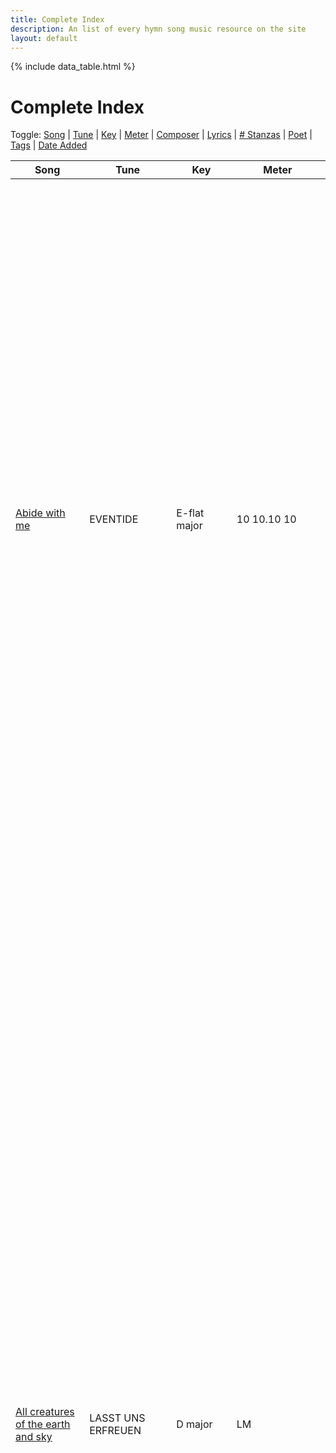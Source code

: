 ```yaml
---
title: Complete Index
description: An list of every hymn song music resource on the site
layout: default
---
```


{% include data_table.html %}

# Complete Index

<div id='toggle-vis-panel'>
Toggle:
<a class="toggle-vis" data-column="0" href="#">Song</a> |
<a class="toggle-vis" data-column="1" href="#">Tune</a> |
<a class="toggle-vis off" data-column="2" href="#">Key</a> |
<a class="toggle-vis off" data-column="3" href="#">Meter</a> |
<a class="toggle-vis off" data-column="4" href="#">Composer</a> |
<a class="toggle-vis" data-column="5" href="#">Lyrics</a> |
<a class="toggle-vis off" data-column="6" href="#"># Stanzas</a> |
<a class="toggle-vis off" data-column="7" href="#">Poet</a> |
<a class="toggle-vis" data-column="8" href="#">Tags</a> |
<a class="toggle-vis" data-column="9" href="#">Date Added</a>
</div>

<table id='song-table' cellspacing='0' width='100%'><thead>
<th>Song</th>
<th>Tune</th>
<th>Key</th>
<th>Meter</th>
<th>Composer</th>
<th>Lyrics</th>
<th>#</th>
<th>Poet</th>
<th>Tags</th>
<th>Added</th>
</thead>
<tr><td class='hymn-name-box'><a href="{{ site.baseurl }}/listing/abide_with_me.html">Abide with me</a></td><td class='tune-box'>EVENTIDE</td><td class='key-box'>E-flat major
</td><td class='meter-box'>10 10.10 10</td><td class='composer-box'>William H. Monk, 1861</td><td class='lyric-box'><div>Abide with me; Fast falls the eventide,
The darkness deepens; Lord, with me abide!
When other helpers fail, and comforts flee,
Help of the helpless, oh, abide with me.

Swift to its close ebbs out life’s little day;
Earth’s joys grow dim, its glories pass away;
Change and decay in all around I see;
O Thou who changest not, abide with me.

Thou on my head in early youth didst smile,
And though rebellious and perverse meanwhile,
Thou hast not left me, oft as I left Thee.
On to the close, O Lord, abide with me.

I fear no foe, with Thee at hand to bless;
Ills have no weight, and tears no bitterness.
Where is death’s sting? Where, grave, thy victory?
I triumph still, if Thou abide with me.
</div></td><td class='stanzas-box'>4.</td><td class='poet-box'>Henry F. Lyte, 1847</td><td class='tags-box'><div><a class="taglink" href="#">english</a><a class="taglink" href="#">theist</a><a class="taglink" href="#">4part</a><a class="taglink" href="#">evening</a><a class="taglink" href="#">death</a></div></td><td class='date-added-box'>2021/01/16</td></tr><tr><td class='hymn-name-box'><a href="{{ site.baseurl }}/listing/all_creatures_of_the_earth_and_sky.html">All creatures of the earth and sky</a></td><td class='tune-box'>LASST UNS ERFREUEN</td><td class='key-box'>D major
</td><td class='meter-box'>LM</td><td class='composer-box'>Geistliche Kirchengesang, 1623;
arr. Ralph Vaughan Williams, 1906</td><td class='lyric-box'><div>All creatures of the earth and sky, come, kindred, lift your voices high,

  alleluia, alleluia!

Bright burning sun with golden beam, soft shining moon with silver gleam,

  O sing ye, O sing ye, alleluia, alleluia, alleluia!

Swift rushing wind so wild and strong, white clouds that sail in heav'n along,

  alleluia, alleluia!

Fair rising morn in praise rejoice, high stars of evening find a voice,

  O sing ye, O sing ye, alleluia, alleluia, alleluia!

Cool flowing water pure and clear, make music for all life to hear,

  alleluia, alleluia!

Dance, flame of fire, so strong and bright, and bless us with your warmth and light,

  O sing ye, O sing ye, alleluia, alleluia, alleluia!

Embracing earth, you, day by day,
bring forth your blessings on our way,

  alleluia, alleluia!

All herbs and fruits that richly grow,
let them the glory also show,

  O sing ye, O sing ye, alleluia, alleluia, alleluia!

All you of understanding heart,
forgiving others, take your part

  alleluia, alleluia!

Let all things now the good possess,
and search out truth in humbleness

  O sing ye, O sing ye, alleluia, alleluia, alleluia!
</div></td><td class='stanzas-box'>5.</td><td class='poet-box'>Saint Francis of Assisi, 1225; alt.</td><td class='tags-box'><div><a class="taglink" href="#">english</a><a class="taglink" href="#">theist</a><a class="taglink" href="#">4part</a><a class="taglink" href="#">chords</a></div></td><td class='date-added-box'>2021/03/05</td></tr><tr><td class='hymn-name-box'><a href="{{ site.baseurl }}/listing/all_creatures_worship_god_most_high.html">All creatures worship God most high</a></td><td class='tune-box'>LASST UNS ERFREUEN</td><td class='key-box'>D major
</td><td class='meter-box'>LM</td><td class='composer-box'>Geistliche Kirchengesang, 1623;
arr. Ralph Vaughan Williams, 1906</td><td class='lyric-box'><div>All creatures, worship God most high, lift up your voice in earth and sky,

  alleluia, alleluia!

Thou burning sun with golden beam, thou silver moon with softer gleam,

  O sing ye, O sing ye, alleluia, alleluia, alleluia!

Thou rushing wind that art so strong, ye clouds that sail in heav'n along,

  alleluia, alleluia!

Thou rising morn in praise rejoice, ye lights of evening find a voice,

  O sing ye, O sing ye, alleluia, alleluia, alleluia!

Thou flowing water, pure and clear, make music for thy God to hear,

  alleluia, alleluia!

Thou fire so masterful and bright, that givest all both warmth and light,

  O sing ye, O sing ye, alleluia, alleluia, alleluia!

Dear mother earth, who day by day, unfoldest blessings on our way,

  alleluia, alleluia!

The flow'rs and fruits that in thee grow, let them God's glory also show,

  O sing ye, O sing ye, alleluia, alleluia, alleluia!

And ev'ryone, with tender heart, forgiving others, take your part,

  alleluia, alleluia!

Ye who long pain and sorrow bear, sing praise and cast on God your care,

  O sing ye, O sing ye, alleluia, alleluia, alleluia!

And thou, most kind and gentle death, waiting to hush our final breath,

  alleluia, alleluia!

Thou leadest home the child of God, as Christ before that way hath trod,

  O sing ye, O sing ye, alleluia, alleluia, alleluia!

Let all things their Creator bless, and worship God in humbleness,

  alleluia, alleluia!

To God all thanks and praise belong! Join in the everlasting song:

  O sing ye, O sing ye, alleluia, alleluia, alleluia!
</div></td><td class='stanzas-box'>7.</td><td class='poet-box'>Saint Francis of Assisi, 1225; tr. William H. Draper, 1926; alt.</td><td class='tags-box'><div><a class="taglink" href="#">english</a><a class="taglink" href="#">christian</a><a class="taglink" href="#">4part</a><a class="taglink" href="#">chords</a></div></td><td class='date-added-box'>2021/03/05</td></tr><tr><td class='hymn-name-box'><a href="{{ site.baseurl }}/listing/all_hail_the_power.html">All hail the power of Jesus' name</a></td><td class='tune-box'>CORONATION</td><td class='key-box'>G major
</td><td class='meter-box'>CM extended</td><td class='composer-box'>Oliver Holden, 1792</td><td class='lyric-box'><div>All hail the pow’r of Jesus’ name! Let angels prostrate fall.
Bring forth the royal diadem, and crown him Lord of all.
Bring forth the royal diadem, and crown him Lord of all!

O seed of Israel’s chosen race now ransomed from the fall,
hail him who saves you by his grace, and crown him Lord of all.
Hail him who saves you by his grace, and crown him Lord of all!

Let ev’ry tongue and ev’ry tribe responsive to his call,
to him all majesty ascribe, and crown him Lord of all.
To him all majesty ascribe, and crown him Lord of all!

Oh, that with all the sacred throng we at his feet may fall!
We’ll join the everlasting song and crown him Lord of all.
We’ll join the everlasting song and crown him Lord of all!
</div></td><td class='stanzas-box'>4.</td><td class='poet-box'>Edward Perronet, 1780, revised by John Rippon, 1787</td><td class='tags-box'><div><a class="taglink" href="#">english</a><a class="taglink" href="#">christian</a><a class="taglink" href="#">4part</a></div></td><td class='date-added-box'>2021/01/14</td></tr><tr><td class='hymn-name-box'><a href="{{ site.baseurl }}/listing/all_praise_to_thee_my_god.html">All praise to thee, my God</a></td><td class='tune-box'>TALLIS' CANON</td><td class='key-box'>G major
</td><td class='meter-box'>LM</td><td class='composer-box'>Thomas Tallis, 1567</td><td class='lyric-box'><div>All praise to thee, my God, this night, for all the blessings of the light.
Keep me, O keep me, King of kings, beneath thine own almighty wings.

Forgive me, Lord, for thy dear Son, the ill that I this day have done,
that with the world, myself, and thee, I, ere I sleep, at peace may be.

O let my soul, on thee, repose, and with sweet sleep my eyelids close,
sleep that will me more vig'rous make to serve my God when I awake.

Praise God from whom all blessings flow, praise God all creatures here below,
praise God above ye heav'nly host, praise Father, Son, and Holy Ghost.
</div></td><td class='stanzas-box'>4.</td><td class='poet-box'>Thomas Ken, 1695</td><td class='tags-box'><div><a class="taglink" href="#">english</a><a class="taglink" href="#">christian</a><a class="taglink" href="#">4part</a><a class="taglink" href="#">evening</a></div></td><td class='date-added-box'>2021/03/05</td></tr><tr><td class='hymn-name-box'><a href="{{ site.baseurl }}/listing/amazing_grace.html">Amazing grace</a></td><td class='tune-box'>NEW BRITAIN (AMAZING GRACE)</td><td class='key-box'>G major
</td><td class='meter-box'>CM</td><td class='composer-box'>American folk melody, 1831</td><td class='lyric-box'><div>Amazing grace! how sweet the sound, that saved a wretch like me!
I once was lost, but now am found, was blind, but now I see.

'Twas grace that taught my heart to fear, and grace my fears relieved.
How precious did that grace appear the hour I first believed.

Through many dangers, toils, and snares, I have already come.
'Tis grace has brought me safe thus far, and grace will lead me home.

Yes, when this flesh and heart shall fail, and mortal life shall cease,
I shall possess, within the vail, a life of joy and peace.

The earth shall soon dissolve like snow, the sun forbear to shine;
but God, who called me here below, will be forever mine.

When we've been there ten thousand years, bright shining as the sun,
we've no less days to sing God's praise than when we'd first begun.
</div></td><td class='stanzas-box'>6.</td><td class='poet-box'>John Newton, 1779 (Sts. 1-5), 1790 (St. 6)</td><td class='tags-box'><div><a class="taglink" href="#">english</a><a class="taglink" href="#">christian</a><a class="taglink" href="#">4part</a><a class="taglink" href="#">chords</a></div></td><td class='date-added-box'>2021/01/11</td></tr><tr><td class='hymn-name-box'><a href="{{ site.baseurl }}/listing/a_mighty_fortress_is_our_god.html">A mighty fortress is our God</a></td><td class='tune-box'>EIN FESTE BURG (rhythmic)</td><td class='key-box'>C major
</td><td class='meter-box'>87.87.66.66.7</td><td class='composer-box'>Martin Luther, 1529, 1531</td><td class='lyric-box'><div>A mighty fortress is our God,
a bulwark never failing.
Our helper he amid the flood
of mortal ills prevailing,

for still our ancient foe doth seek to work us woe.
His craft and pow'r are great, and arm'd with cruel hate,
on earth is not his equal.

Did we in our own strength confide,
our striving would be losing,
were not the right one on our side,
the one of God's own choosing.

Dost ask who that may be? Christ Jesus, it is he!
Lord Sabaoth, his name, from age to age the same,
and he must win the battle.

And though this world, with devils filled,
should threaten to undo us,
wo will not fear, for God hath willed
his truth to triumph through us.

The prince of darkness grim, we tremble not for him.
His rage we can endure, for lo, his doom is sure.
One little word shall fell him.

That word above all earthly pow'rs,
no thanks to them, abideth.
The Spirit and the gifts are ours,
through him who with us sideth.

Let goods and kindred go, this mortal life also.
The body they may kill, God's truth abideth still.
His kingdom is forever.
</div></td><td class='stanzas-box'>4.</td><td class='poet-box'>Martin Luther, 1529, 1531 tr. Frederick H. Hedge, 1852</td><td class='tags-box'><div><a class="taglink" href="#">english</a><a class="taglink" href="#">christian</a><a class="taglink" href="#">4part</a></div></td><td class='date-added-box'>2021/03/28</td></tr><tr><td class='hymn-name-box'><a href="{{ site.baseurl }}/listing/angels_we_have_heard.html">Angels we have heard on high</a></td><td class='tune-box'>GLORIA</td><td class='key-box'>F major
</td><td class='meter-box'>77.77 with refrain</td><td class='composer-box'>Traditional French carol, 1855</td><td class='lyric-box'><div>Angels we have heard on high, singing sweetly through the night,
and the mountains in reply echoing their brave delight.

  Gloria in excelsis Deo, gloria in excelsis Deo.

Shepherds, why this jubilee? Why these songs of happy cheer?
What great brightness did you see? What glad tidings did you hear?

Come to Bethlehem and see him whose birth the angels sing.
Come, adore on bended knee Christ, the Lord, the newborn King.

See him in a manger laid whom the angels praise above.
Mary, Joseph, lend your aid, while we raise our hearts in love.
</div></td><td class='stanzas-box'>4.</td><td class='poet-box'>Nouveau Recueil de Cantiques, 1855 tr. anonymous, alt. Earl Marlatt, 1937</td><td class='tags-box'><div><a class="taglink" href="#">english</a><a class="taglink" href="#">christian</a><a class="taglink" href="#">4part</a><a class="taglink" href="#">winter</a></div></td><td class='date-added-box'>2021/01/11</td></tr><tr><td class='hymn-name-box'><a href="{{ site.baseurl }}/listing/as_the_deer_with_eager_yearning.html">As the deer with eager yearning</a></td><td class='tune-box'>GENEVA 42 (FREU DICH SEHR)</td><td class='key-box'>F major
</td><td class='meter-box'>87.87.77.88</td><td class='composer-box'>Louis Bourgeois, 1551;
arr. Claude Goudimel, 1565</td><td class='lyric-box'><div>As the deer with eager yearning
seeks the cooling watercourse,
so my soul with ardor burning
longs for God, its heav'nly source.
When shall I behold God's face?
When shall I receive God's grace?
When shall I, God's praises voicing,
come before our God rejoicing?

Day and night in grief and anguish
bitter tears have been my meat,
while my longing soul may languish
to partake of manna sweet.
O my soul, be not dismayed.
Trust in God, who is our aid.
Hope and joy God's love provides you,
'tis God's hand alone that guides you.
</div></td><td class='stanzas-box'>2.</td><td class='poet-box'>Based on Psalm 42, Christine T. Curtis, 1939, alt.</td><td class='tags-box'><div><a class="taglink" href="#">english</a><a class="taglink" href="#">theist</a><a class="taglink" href="#">4part</a></div></td><td class='date-added-box'>2021/03/09</td></tr><tr><td class='hymn-name-box'><a href="{{ site.baseurl }}/listing/be_still_my_soul.html">Be still my soul</a></td><td class='tune-box'>FINLANDIA</td><td class='key-box'>F major
</td><td class='meter-box'>10.10.10</td><td class='composer-box'>Jean Sibelius, 1899</td><td class='lyric-box'><div>Be still, my soul; the Lord is on thy side;
bear patiently the cross of grief or pain;
leave to thy God to order and provide;
in every change he faithful will remain.
Be still, my soul; thy best, thy heav’nly friend
through thorny ways leads to a joyful end.

Be still, my soul; thy God doth undertake
to guide the future as he has the past.
Thy hope, thy confidence, let nothing shake;
all now mysterious shall be bright at last.
Be still, my soul; the waves and winds still know
his voice who ruled them while he dwelt below.

Be still, my soul; the hour is hast’ning on
when we shall be forever with the Lord,
when disappointment, grief, and fear are gone,
sorrow forgot, love’s purest joys restored.
Be still, my soul; when change and tears are past,
all safe and blessed we shall meet at last.
</div></td><td class='stanzas-box'>3.</td><td class='poet-box'>Kathrina von Schlegel, tr. Jane Borthwick (1855)</td><td class='tags-box'><div><a class="taglink" href="#">english</a><a class="taglink" href="#">theist</a><a class="taglink" href="#">4part</a></div></td><td class='date-added-box'>2021/01/14</td></tr><tr><td class='hymn-name-box'><a href="{{ site.baseurl }}/listing/be_thou_my_vision.html">Be thou my vision</a></td><td class='tune-box'>SLANE</td><td class='key-box'>E-flat major
</td><td class='meter-box'>10.10.9.10</td><td class='composer-box'>Irish melody, 1909;
arr. Martin Shaw, 1931</td><td class='lyric-box'><div>Be thou my vision, O Lord of my heart;
naught be all else to me save that thou art.
Thou my best thought, by day or by night,
waking or sleeping thy presence my light.

Be thou my wisdom, be thou my true word;
I ever with thee, and thou with me, Lord.
Thou my great Ma-ker, thy child may I be,
thou in me dwelling, and I one with thee.

Be thou my buckler, my sword for the fight.
Be thou my dignity, thou my delight,
thou my soul's shelter, thou my high tower.
Raise thou me heav'nward, O Pow'r of my pow'r.

Riches I heed not, nor vain, empty praise;
thou mine inheritance, now and always.
Thou and thou only, first in my heart,
high King of heaven, my treasure thou art.

High King of heaven, when vict'ry is won
may I reach heaven's joys, O bright heav'n's Sun!
Heart of my heart, whatever befall,
still be my vision, O Ruler of all.
</div></td><td class='stanzas-box'>5.</td><td class='poet-box'>Ancient Irish, tr. Mary Elizabeth Byrne, 1905</td><td class='tags-box'><div><a class="taglink" href="#">english</a><a class="taglink" href="#">theist</a><a class="taglink" href="#">4part</a></div></td><td class='date-added-box'>2021/01/13</td></tr><tr><td class='hymn-name-box'><a href="{{ site.baseurl }}/listing/blest_be_the_tie_that_binds.html">Blest be the tie that binds</a></td><td class='tune-box'>DENNIS</td><td class='key-box'>F major
</td><td class='meter-box'>SM</td><td class='composer-box'>Johann G. Nägeli, 1828; arr. Lowell Mason, 1845</td><td class='lyric-box'><div>Blest be the tie that binds our hearts in Christian love.
The fellowship of kindred minds is like to that above.

We share each other's woes, each other's burdens bear,
and often for each other flows the sympathizing tear.

When we asunder part, it gives us inward pain,
but we shall still be joined in heart, and hope to meet again.

From sorrow, toil, and pain, and sin we shall be free,
and perfect love and friendship reign through all eternity.
</div></td><td class='stanzas-box'>4.</td><td class='poet-box'>John Fawcett, 1782, alt.</td><td class='tags-box'><div><a class="taglink" href="#">english</a><a class="taglink" href="#">christian</a><a class="taglink" href="#">4part</a><a class="taglink" href="#">chords</a></div></td><td class='date-added-box'>2021/03/09</td></tr><tr><td class='hymn-name-box'><a href="{{ site.baseurl }}/listing/break_forth.html">Break forth, O beauteous heavenly light</a></td><td class='tune-box'>ERMUNTRE DICH</td><td class='key-box'>F major
</td><td class='meter-box'>87.87.88.77</td><td class='composer-box'>Johann Schop, 1641;
arr. J. S. Bach, 1734</td><td class='lyric-box'><div>Break forth, O beauteous heav'nly light, and usher in the morning.
O shepherds, shrink not with affright, but hear the angel's warning.
This child, now weak in infancy, our confidence and joy shall be,
the power of Satan breaking, our peace eternal making.
</div></td><td class='stanzas-box'>1.</td><td class='poet-box'>Johann Rist, 1641, tr. John Troutbeck ca. 1885</td><td class='tags-box'><div><a class="taglink" href="#">english</a><a class="taglink" href="#">christian</a><a class="taglink" href="#">4part</a><a class="taglink" href="#">morning</a></div></td><td class='date-added-box'>2021/01/08</td></tr><tr><td class='hymn-name-box'><a href="{{ site.baseurl }}/listing/breath_on_me_breath_of_god.html">Breath on me, breath of God</a></td><td class='tune-box'>TRENTHAM</td><td class='key-box'>F major
</td><td class='meter-box'>SM</td><td class='composer-box'>Edwin Hatch, 1878</td><td class='lyric-box'><div>Breathe on me, breath of God. Fill me with life anew
that I may love what thou dost love, and do what thou wouldst do.

Breath on me, breath of God, un-til my heart is pure,
until with thee I will one will, to do and to endure.

Breathe on me, breath of God, till I am wholly thine,
till all this earthly part of me glows with thy fire divine.

Breath on me, breath of God, so shall I never die,
but live with thee the perfect life of thine eternity.
</div></td><td class='stanzas-box'>4.</td><td class='poet-box'>Robert Jackson, 1888</td><td class='tags-box'><div><a class="taglink" href="#">english</a><a class="taglink" href="#">theist</a><a class="taglink" href="#">4part</a></div></td><td class='date-added-box'>2021/01/09</td></tr><tr><td class='hymn-name-box'><a href="{{ site.baseurl }}/listing/brethren_we_have_met_to_worship.html">Brethren, we have met to worship</a></td><td class='tune-box'>HOLY MANNA</td><td class='key-box'>A major
</td><td class='meter-box'>87.87 D</td><td class='composer-box'>The Columbian Harmony, 1825</td><td class='lyric-box'><div>Brethren we have met to worship and adore the Lord our God.
Will you pray with all your power while we try to preach the word?
All is vain unless the Spirit of the holy One comes down.
Brethren pray, and holy manna will be showered all around.

Sisters, will you come and help us? Moses' sisters aided him.
Will you help the trembling mourners who are struggling hard with sin?
Tell them all about the Savior. Tell them that he will be found.
Sisters pray, and holy manna will be showered all around.

Is there here a trembling jailer, seeking grace and filled with fears?
Is there here a weeping Mary pouring forth a flood of tears?
Brethren join your cries to help them, sisters, let your prayers abound!
Pray, oh pray, that holy manna will be showered all around.

Let us love our God supremely, let us love each other too.
Let us love and pray for sinners till our God makes all things new.
Christ will call us home to heaven. At his table we'll sit down.
Christ will gird himself and serve us with sweet manna all around.
</div></td><td class='stanzas-box'>4.</td><td class='poet-box'>The Columbian Harmony, 1825</td><td class='tags-box'><div><a class="taglink" href="#">english</a><a class="taglink" href="#">christian</a><a class="taglink" href="#">4part</a></div></td><td class='date-added-box'>2021/01/07</td></tr><tr><td class='hymn-name-box'><a href="{{ site.baseurl }}/listing/bright_those_jewels.html">Bright those jewels</a></td><td class='tune-box'>ORIENTIS PARTIBUS</td><td class='key-box'>F major
</td><td class='meter-box'>87.87</td><td class='composer-box'>Pierre de Corbeil, harmonized Richard Redhead, 1853</td><td class='lyric-box'><div>Bright those jewels of the skies
which in sable darkness glow.
Brighter in compassion's eyes
are the silent tears which flow.

Sweet the fragrance from the fields where abundant spices grow.
Sweeter far is that which yields
succor to the sick and low.

Grateful are those gentle dews
on the greening grass which fall.
Far more grateful what renews
comforts to the poor who call
</div></td><td class='stanzas-box'>3.</td><td class='poet-box'>Hosea Ballou II, 1849</td><td class='tags-box'><div><a class="taglink" href="#">english</a><a class="taglink" href="#">secular</a><a class="taglink" href="#">4part</a><a class="taglink" href="#">chords</a></div></td><td class='date-added-box'>2021/03/22</td></tr><tr><td class='hymn-name-box'><a href="{{ site.baseurl }}/listing/calm_soul_of_all_things.html">Calm soul of all things</a></td><td class='tune-box'>TALLIS' CANON</td><td class='key-box'>G major
</td><td class='meter-box'>LM</td><td class='composer-box'>Thomas Tallis, 1567</td><td class='lyric-box'><div>Calm soul of all things, make it mine
to feel amid the city's jar,
that there abides a peace of thine
I did not make, and cannot mar.

The will to neither strive nor cry,
the pow'r to feel with other's, give.
Calm, calm me more, nor let me die
before I have begun to live.
</div></td><td class='stanzas-box'>2.</td><td class='poet-box'>Matthew Arnold (1822-1888)</td><td class='tags-box'><div><a class="taglink" href="#">english</a><a class="taglink" href="#">theist</a><a class="taglink" href="#">4part</a></div></td><td class='date-added-box'>2021/03/09</td></tr><tr><td class='hymn-name-box'><a href="{{ site.baseurl }}/listing/come_my_way.html">Come, my Way, my Truth, my Light</a></td><td class='tune-box'>THE CALL</td><td class='key-box'>E-flat major
</td><td class='meter-box'>77.77</td><td class='composer-box'>Ralph Vaughan Williams, 1911</td><td class='lyric-box'><div>Come, my Way, my Truth, my Life:
such a way as gives me breath;
such a truth as ends all strife;
such a life as killeth death.

Come, my Light, my Feast, my Strength:
such a light as shows a feast;
such a feast as mends in length;
such a strength as makes his guest.

Come my Joy, my Love, my Heart:
such a joy as none can move;
such a love as none can part;
such a heart as joys in love.
</div></td><td class='stanzas-box'>3.</td><td class='poet-box'>George Herbert, 1633</td><td class='tags-box'><div><a class="taglink" href="#">english</a><a class="taglink" href="#">secular</a><a class="taglink" href="#">5part</a></div></td><td class='date-added-box'>2021/01/16</td></tr><tr><td class='hymn-name-box'><a href="{{ site.baseurl }}/listing/come_o_thou_traveller.html">Come, O thou Traveler unknown</a></td><td class='tune-box'>VERNON</td><td class='key-box'>D minor
</td><td class='meter-box'>88.88.88</td><td class='composer-box'>American folk melody, 1805;
arr. Kenan Schaefkofer, 2018</td><td class='lyric-box'><div>Come, O thou Traveler unknown, whom still, I hold, but cannot see!
My company before is gone, and I am left alone with thee.
With thee all night I mean to stay, and wrestle till the break of day.

I need not tell thee who I am, my misery and sin declare.
Thyself has called me by my name, look on thy hands and read it there.
But who, I ask thee, who art thou? Tell me thy name and tell me now.

In vain thou strugglest to get free;
I never will unloose my hold.
Art thou the Man that died for me?
The secret of thy love unfold.
Wrestling, I will not let thee go,
till I thy name, thy nature know.

Wilt thou not yet to me reveal
thy new, unutterable name?
Tell me, I still beseech thee, tell,
to know it now resolved I am.
Wrestling, I will not let thee go,
till I thy name, thy nature know.

'Tis all in vain to hold thy tongue
or touch the hollow of my thigh.
Though every sinew is unstrung,
out of my arms thou shalt not fly.
Wrestling, I will not let thee go,
till I thy name, thy nature know.

What though my shrinking flesh complain
and murmur to contend so long,
I rise superior to my pain;
when I am weak then I am strong,
and when my all of strength shall fail
I shall with the God-man prevail.

My strength is gone, my nature dies,
I sink beneath thy weighty hand,
faint to revive, and fall to rise.
I fall, and yet by faith AI stand,
I stand and will not let thee go,
till I thy name, thy nature know.

Yield to me now - for I am weak
but confident in self-despair!
Speak to my heart, in blessing speak,
be conquered by my instant prayer.
Speak, or thou never hence shalt move,
and tell me if thy name is Love.

'Tis Love! 'tis Love! thou diedst for me,
I hear thy whisper in my heart.
The morning breaks, the shadows flee,
pure, universal Love thou art.
To me, to all, thy mercies move -
thy nature, and thy name is Love.

My prayer hath power with God;
the grace unspeakable I now receive!
Through faith I see thee face to face,
I see thee face to face, and live!
In vain I have not wept and strove -
thy nature, and thy name is Love.

Contented now upon my thigh
I halt, till life's short journey end.
All helplessness, all weakness I
on thee alone for strength depend,
nor have I power from thee to move.
Thy nature, and thy name is Love!
</div></td><td class='stanzas-box'>11.</td><td class='poet-box'>Charles Wesley, 1742</td><td class='tags-box'><div><a class="taglink" href="#">english</a><a class="taglink" href="#">theist</a><a class="taglink" href="#">1part</a><a class="taglink" href="#">accompanied</a></div></td><td class='date-added-box'>2021/01/11</td></tr><tr><td class='hymn-name-box'><a href="{{ site.baseurl }}/listing/come_thou_fount.html">Come, thou fount</a></td><td class='tune-box'>NETTLETON</td><td class='key-box'>D major
</td><td class='meter-box'>87.87 D</td><td class='composer-box'>American folk melody, 1813</td><td class='lyric-box'><div>Come, Thou Fount of ev'ry blessing, tune my heart to sing thy grace;
Streams of mercy, never ceasing, call for songs of loudest praise.
Teach me some melodious sonnet, sung by flaming tongues above.
Praise the mount! I’m fixed upon it, mount of God’s unchanging love.

Here I raise my Ebenezer; here by Thy great help I’ve come;
And I hope, by thy good pleasure, safely to arrive at home.
Jesus sought me when a stranger, wand’ring from the fold of God;
He, to rescue me from danger, interposed his precious blood; }
O to grace how great a debtor daily I’m constrained to be!
Let that grace now, like a fetter, bind my wand’ring heart to thee.
Prone to wander, Lord, I feel it, prone to leave the God I love;
Here’s my heart, O take and seal it, seal it for thy courts above.
</div></td><td class='stanzas-box'>3.</td><td class='poet-box'>Robert Robinson, 1759</td><td class='tags-box'><div><a class="taglink" href="#">english</a><a class="taglink" href="#">christian</a><a class="taglink" href="#">4part</a></div></td><td class='date-added-box'>2021/01/13</td></tr><tr><td class='hymn-name-box'><a href="{{ site.baseurl }}/listing/come_thou_long_expected_jesus.html">Come, thou long-expected Jesus</a></td><td class='tune-box'>HYFRYDOL</td><td class='key-box'>F major
</td><td class='meter-box'>87.87 D</td><td class='composer-box'>Rowland H. Prichard ca. 1830;
arr. Ralph Vaughn Williams, 1906</td><td class='lyric-box'><div>Come, thou longexpected Jesus! born to set thy people free,
from our fears and sins release us, let us find our rest in thee.
Israel's strength and consolation, hope of all the earth thou art,
dear desire of ev'ry nation, joy of ev'ry longing heart.

Born thy people to deliver, born a child, and yet a King,
born to reign in us forever, now thy gracious kingdom bring.
By thine own eternal Spirit, rule in all our hearts alone.
By thine allsufficient merit, raise us to thy glorious throne.
</div></td><td class='stanzas-box'>2.</td><td class='poet-box'>Charles Wesley, 1744</td><td class='tags-box'><div><a class="taglink" href="#">english</a><a class="taglink" href="#">christian</a><a class="taglink" href="#">4part</a><a class="taglink" href="#">chords</a></div></td><td class='date-added-box'>2021/01/07</td></tr><tr><td class='hymn-name-box'><a href="{{ site.baseurl }}/listing/come_ye_thankful_people.html">Come, ye thankful people</a></td><td class='tune-box'>ST. GEORGE'S WINDSOR</td><td class='key-box'>G major
</td><td class='meter-box'>77.77 D</td><td class='composer-box'>George J. Elvey, 1858</td><td class='lyric-box'><div>Come, ye thankful people, come, raise a song of harvest home:
fruit and crops are gathered in, safe before the storms begin;
God, our Maker, will provide for our needs to be supplied;
come to God's own temple, come, raise a song of harvest home.

All the world is but a field, given for a fruitful yield;
wheat and tares together sown, here for joy or sorrow grown:
first the blade, and then the ear, then the full corn shall appear;
God of harvest, grant that we wholesome grain and pure may be.
</div></td><td class='stanzas-box'>3.</td><td class='poet-box'>Henry Alford, 1844</td><td class='tags-box'><div><a class="taglink" href="#">english</a><a class="taglink" href="#">theist</a><a class="taglink" href="#">4part</a><a class="taglink" href="#">autumn</a></div></td><td class='date-added-box'>2021/02/12</td></tr><tr><td class='hymn-name-box'><a href="{{ site.baseurl }}/listing/comfort_comfort_o_my_people.html">Comfort, comfort, O my people</a></td><td class='tune-box'>GENEVA 42 (FREU DICH SEHR)</td><td class='key-box'>F major
</td><td class='meter-box'>87.87.77.88</td><td class='composer-box'>Louis Bourgeois, 1551;
arr. Claude Goudimel, 1565</td><td class='lyric-box'><div>Comfort, comfort, O my people,
speak of peace, now says our God.
Comfort those who sit in darkness,
mourning 'neath their sorrows' load.

Speak unto Jerusalem
of the peace that waits for them.
Tell of all the sins I cover,
and that warfare now is over.

Hark, the voice of one who's crying
in the desert far and near,
bidding all to full repentance
since the kingdom now is here.

O that warning cry obey!
Now prepare for God a way.
Let the valleys rise to meet God
and the hills bow down to greet God.

O make straight what long was crooked,
make the rougher places plain.
Let your hearts be true and humble,
as befits God's holy reign.

For the glory of the Lord
now o'er earth is shed abroad.
And all flesh shall see the token
that God's word is never broken.
</div></td><td class='stanzas-box'>3.</td><td class='poet-box'>Johannes Olearius, 1671 tr. Catherine Winkworth, 1863</td><td class='tags-box'><div><a class="taglink" href="#">english</a><a class="taglink" href="#">christian</a><a class="taglink" href="#">4part</a></div></td><td class='date-added-box'>2021/02/07</td></tr><tr><td class='hymn-name-box'><a href="{{ site.baseurl }}/listing/down_to_the_river_to_pray.html">As I went down to the river to pray</a></td><td class='tune-box'>AS I WENT DOWN TO THE RIVER TO PRAY</td><td class='key-box'>F major
</td><td class='meter-box'>irregular</td><td class='composer-box'>African American Spiritual</td><td class='lyric-box'><div>As I went down to the river to pray,
studyin' about that good old way,
and who shall wear the starry crown,
good Lord, show me the way.

Oh, sisters, let's go down,
let's go down, come on down.
Oh, sisters, let's go down,
down to the river to pray.

Oh, brothers, …

Oh, children, …

Oh, sinners, …
</div></td><td class='stanzas-box'>4.</td><td class='poet-box'>African American Spiritual</td><td class='tags-box'><div><a class="taglink" href="#">english</a><a class="taglink" href="#">theist</a><a class="taglink" href="#">4part</a><a class="taglink" href="#">chords</a></div></td><td class='date-added-box'>2021/03/20</td></tr><tr><td class='hymn-name-box'><a href="{{ site.baseurl }}/listing/epitaph_of_seikilos.html">Epitaph of Seikilos</a></td><td class='tune-box'>EPITAPH OF SEIKILOS</td><td class='key-box'>A mixolydian
</td><td class='meter-box'>irregular</td><td class='composer-box'>Seikilos, ca. 1st-2nd c.</td><td class='lyric-box'><div>Hóson zêis, phaínou
mēdèn hólōs sù lupoû
pròs olígon ésti tò zên
tò télos ho khrónos apaiteî.

While you live, shine bright.
Don't let grief sour your guest, Life,
staying with you, just for a while.
Soon will come due all demands of Time.
</div></td><td class='stanzas-box'>1.</td><td class='poet-box'>Greek: Seikilos, ca. 1st-2nd c. tr. Kenan Schaefkofer, 2021</td><td class='tags-box'><div><a class="taglink" href="#">english</a><a class="taglink" href="#">greek</a><a class="taglink" href="#">secular</a><a class="taglink" href="#">1part</a><a class="taglink" href="#">death</a><a class="taglink" href="#">chords</a></div></td><td class='date-added-box'>2021/03/21</td></tr><tr><td class='hymn-name-box'><a href="{{ site.baseurl }}/listing/for_the_beauty_of_our_earth.html">For the beauty of our earth</a></td><td class='tune-box'>DIX</td><td class='key-box'>A major
</td><td class='meter-box'>77.77.77</td><td class='composer-box'>Conrad Kocher, 1838</td><td class='lyric-box'><div>For the beauty of our earth, for the glory of her skies,
for the love which from our birth over and around us lies:

  Source of all, to thee we raise this our hymn of grateful praise.

For the beauty of each hour of the day and of the night,
hill and vale and tree and flow'r, sun and moon and stars of light:

For the joy of ear and eye, for the heart and mind's delight,
For the 'me', 'myself', and 'I', conscious links to sound and sight:

For the joy of human care, sibling, partner, parent, child,
friends we've lost and friends still here, for all selfless thoughts and mild:

For thy Truth both harsh and kind, shadowed setter of our stage,
patterns sought by human mind, guiding us from age to age,
</div></td><td class='stanzas-box'>5.</td><td class='poet-box'>Folliott S. Pierpoint, 1864, alt. v.5 Kenan Schaefkofer, 2021</td><td class='tags-box'><div><a class="taglink" href="#">english</a><a class="taglink" href="#">secular</a><a class="taglink" href="#">4part</a><a class="taglink" href="#">chords</a></div></td><td class='date-added-box'>2021/01/05</td></tr><tr><td class='hymn-name-box'><a href="{{ site.baseurl }}/listing/god_is_here_among_us.html">God is here among us</a></td><td class='tune-box'>WUNDERBARER KÖNIG</td><td class='key-box'>G major
</td><td class='meter-box'>66.86.66.86.666</td><td class='composer-box'>Joachim Neander, 1680</td><td class='lyric-box'><div>God is here among us: come with adoration, fervent praise and expectation.
God is here within us: known beyond believing, soul in silent awe receiving.
God will name and will claim those beheld as lowly, making all things holy.

Come, abide within me; let my soul, like Mary, be thine earthly sanctuary.
Come, indwelling Spirit, with transfigured splendor; love and honor will I render.
Where I go here below, let me bow before thee, know thee, and adore thee.

Gladly we surrender earth's deceitful treasures, pride of life, and sinful pleasures.
God, we gladly offer thine to be forever, soul and life and each endeavor.
Thou alone shalt be known Lord of all our being, life's true way decreeing.
</div></td><td class='stanzas-box'>3.</td><td class='poet-box'>Gerhard Tersteegen, 1729, trans. The Hymnal, 1940, alt.</td><td class='tags-box'><div><a class="taglink" href="#">english</a><a class="taglink" href="#">christian</a><a class="taglink" href="#">4part</a><a class="taglink" href="#">chords</a></div></td><td class='date-added-box'>2021/03/04</td></tr><tr><td class='hymn-name-box'><a href="{{ site.baseurl }}/listing/gott_ist_gegenwartig.html">Gott ist gegenwärtig</a></td><td class='tune-box'>WUNDERBARER KÖNIG</td><td class='key-box'>G major
</td><td class='meter-box'>66.86.66.86.666</td><td class='composer-box'>Joachim Neander, 1680</td><td class='lyric-box'><div>Gott ist gegenwärtig. Lasset uns anbeten und in Ehrfurcht vor ihn treten.
Gott ist in der Mitte. Alles in uns schweige und sich innigst vor ihm beuge.
Wer ihn kennt, wer ihn nennt, schlag die Augen nieder; kommt, ergebt euch wieder.

Gott ist gegenwärtig, dem die Cherubinen Tag und Nacht gebücket dienen.
''Heilig, heilig, heilig!'' singen ihm zur Ehre aller Engel hohe Chöre.
Herr, vernimm unsre Stimm, da auch wir Geringen unsre Opfer bringen.

Herr, komm in mir wohnen; lass mein Herz auf Erden dir ein Heiligtum noch werden.
Komm, du nahes Wesen; dich in mir verkläre, dass ich dich stets lieb und ehre.
Wo ich geh, sitz und steh, lass mich dich erblicken und vor dir mich bücken.
</div></td><td class='stanzas-box'>3.</td><td class='poet-box'>Gerhard Tersteegen, 1729</td><td class='tags-box'><div><a class="taglink" href="#">german</a><a class="taglink" href="#">christian</a><a class="taglink" href="#">4part</a><a class="taglink" href="#">chords</a></div></td><td class='date-added-box'>2021/03/04</td></tr><tr><td class='hymn-name-box'><a href="{{ site.baseurl }}/listing/grant_us_god_the_grace_of_giving.html">Grant us, God, the grace of giving</a></td><td class='tune-box'>STUTTGART</td><td class='key-box'>G major
</td><td class='meter-box'>87.87</td><td class='composer-box'>Henry J. Gauntlett, 1861</td><td class='lyric-box'><div>Grant us, God, the grace of giving with a spirit large and free
that ourselves and all our living we may offer unto thee.
</div></td><td class='stanzas-box'>1.</td><td class='poet-box'>Robert Murray, 1880, alt.</td><td class='tags-box'><div><a class="taglink" href="#">english</a><a class="taglink" href="#">theist</a><a class="taglink" href="#">4part</a><a class="taglink" href="#">chords</a></div></td><td class='date-added-box'>2021/03/14</td></tr><tr><td class='hymn-name-box'><a href="{{ site.baseurl }}/listing/great_is_thy_faithfulness.html">Great is thy faithfulness</a></td><td class='tune-box'>FAITHFULNESS</td><td class='key-box'>E-flat major
</td><td class='meter-box'>11 10.11 10 with refrain</td><td class='composer-box'>William M. Runyan, 1923</td><td class='lyric-box'><div>Great is thy faithfulness, O God my Maker.
There is no shadow of turning with thee.
Thou changest not, thy compassions, they fail not.
As thou hast been thou forever wilt be.

  Great is thy faithfulness! Great is thy faithfulness!
  Morning by morning new mercies I see.
  All I have needed thy hand hath provided.
  Great is thy faithfulness! Lord unto me!

Summer and winter, and springtime and harvest,
sun, moon, and stars in their courses above,
join with all nature in manifold witness
to thy great faithfulness, mercy, and love.

Pardon for sin and a peace that endureth,
thine own dear presence to cheer and to guide,
strength for today and bright hope for tomorrow;
blessings all mine, with ten thousand beside!
</div></td><td class='stanzas-box'>3.</td><td class='poet-box'>Thomas O. Chisholm, 1923</td><td class='tags-box'><div><a class="taglink" href="#">english</a><a class="taglink" href="#">theist</a><a class="taglink" href="#">4part</a></div></td><td class='date-added-box'>2021/01/24</td></tr><tr><td class='hymn-name-box'><a href="{{ site.baseurl }}/listing/heilig_heilig_heilig_sanctus.html">Heilig, Heilig, Heilig (Holy, Holy, Holy)</a></td><td class='tune-box'>SANCTUS (Schubert)</td><td class='key-box'>E-flat major
</td><td class='meter-box'>65.65 D</td><td class='composer-box'>Franz Schubert, 1826</td><td class='lyric-box'><div>Heilig, heilig, heilig, heilig ist der Herr!
  Heilig, heilig, heilig, heilig ist nur er!

Er, der nie begonnen, or, der immer war,
ewig ist und waltet, sein wird immerdar.

Allmacht, Wunder, Liebe, alles ringsumher!
Heilig, heilig, heilig, heilig ist der Herr!

  Holy, holy, holy, holy is the Lord!
  Holy, holy, holy, holy God alone!

God, without beginning, God, who always was,
ever be exalted, reign forevermore.

Mighty, wondrous, loving, omnipresent God,
holy, holy, holy, holy is the Lord!
</div></td><td class='stanzas-box'>2.</td><td class='poet-box'>German; Johann P. Neumann, 1826; trans. Kenan Schaefkofer, 2021</td><td class='tags-box'><div><a class="taglink" href="#">german</a><a class="taglink" href="#">english</a><a class="taglink" href="#">christian</a><a class="taglink" href="#">4part</a></div></td><td class='date-added-box'>2021/03/08</td></tr><tr><td class='hymn-name-box'><a href="{{ site.baseurl }}/listing/help_us_to_help_each_other_lord.html">Help us to help each other, Lord</a></td><td class='tune-box'>BALERMA</td><td class='key-box'>A-flat major
</td><td class='meter-box'>CM</td><td class='composer-box'>François H. Barthélémon,  1833</td><td class='lyric-box'><div>Help us to help each other, Lord,
each other's cross to bear,
let all their friendly aid afford,
and feel another's care.

Up into thee, our living head,
let us in all things grow,
and by thy sacrifice be led
the fruits of love to show.

Touched by the lodestone of thy love
let all our hearts agree;
and ever toward each other move,
and ever move toward thee.

This is the bond of perfectness,
thy spotless charity.
O let us still, we pray, possess
the mind that was in thee.
</div></td><td class='stanzas-box'>4.</td><td class='poet-box'>Charles Wesley, 1742</td><td class='tags-box'><div><a class="taglink" href="#">english</a><a class="taglink" href="#">christian</a><a class="taglink" href="#">4part</a></div></td><td class='date-added-box'>2021/01/09</td></tr><tr><td class='hymn-name-box'><a href="{{ site.baseurl }}/listing/in_the_rifted_rock.html">In the Rifted Rock (Wehrlos und verlassen)</a></td><td class='tune-box'>RIFTED ROCK</td><td class='key-box'>E major
</td><td class='meter-box'>87.87 with refrain</td><td class='composer-box'>W. Warren Bentley, 1879</td><td class='lyric-box'><div>In the rifted Rock I'm resting, safely sheltered, I abide.
There no foes nor storms assail me, while within the cleft I hide.

  Now I'm resting, sweetly resting, in the cleft once made for me.
  Jesus, blessed Rock of ages, I will hide myself in thee.

Long pursued by sin and Satan, weary, sad, I longed for rest.
Then I found this heav'nly shelter, opened in my Savior's breast.

Wehrlos und verlassen sehnt sich oft mein Herz nach stiller Ruh';
doch du deckest mit dem Fittich deiner Liebe sanft mich zu.

  Unter deinem sanften Fittich find' ich Frieden, Trost und Ruh';
  denn du schirmest mich so freundlich, schützest mich und deckst mich zu.

Drückt mich Kummer, Müh' und Sorge, meine Zuflucht bist nur du,
rettest mich aus allen Ängsten, tröstest mich und deckst mich zu.

Peace which passeth understanding,
joy the world can never give,
now in Jesus, I am finding;
in his smiles of love I live.

In the rifted Rock I'll hide me,
till the storms of life are past
all secure in this blest refuge,
heeding not the fiercest blast.

Sicher bin ich und geborgen,
denn bei dir ist süße Ruh';
mag es auch im Leben stürmen,
Herr, dein Fittich deckt mich zu.

Kommt dann meine letzte Stunde,
geh' ich ein zur ew'gen Ruh';
und du deckst mit deinen Flügeln
ewiglich dein Kindlein zu.
</div></td><td class='stanzas-box'>4.</td><td class='poet-box'>English; Mary Dagworthy James, 1878; German; Carl Röhl, 1895</td><td class='tags-box'><div><a class="taglink" href="#">english</a><a class="taglink" href="#">german</a><a class="taglink" href="#">christian</a><a class="taglink" href="#">4part</a><a class="taglink" href="#">chords</a></div></td><td class='date-added-box'>2021/03/12</td></tr><tr><td class='hymn-name-box'><a href="{{ site.baseurl }}/listing/i_sing_the_mighty_power.html">I sing the mighty power of God</a></td><td class='tune-box'>ELLACOMBE</td><td class='key-box'>B-flat major
</td><td class='meter-box'>CMD</td><td class='composer-box'>Gesangbuch der Herzogl, 1784;
arr. Willliam H. Monk, 1868</td><td class='lyric-box'><div>I sing the mighty pow'r of God,
that made the mountains rise,
that spread the flowing seas abroad
and built the lofty skies.
I sing the wisdom that ordained
the sun to rule the day.
The moon shines full at God's command
and all the stars obey.

I sing the goodness of the Lord,
that filled the earth with food.
God formed the creatures with a word,
and then pronounced them good.
Lord, how thy wonders are displayed,
where'er I turn my eye,
if I survey the ground I tread,
or gaze upon the sky!

There's not a plant or flow'r below,
but makes thy glories known,
and clouds arise, and tempests blow,
by order from thy throne.
While all that borrows life from thee
is ever in thy care,
there's not a place where we can flee
but God is present there.
</div></td><td class='stanzas-box'>3.</td><td class='poet-box'>Isaac Watts, 1715, alt.</td><td class='tags-box'><div><a class="taglink" href="#">english</a><a class="taglink" href="#">theist</a><a class="taglink" href="#">4part</a><a class="taglink" href="#">chords</a></div></td><td class='date-added-box'>2021/03/29</td></tr><tr><td class='hymn-name-box'><a href="{{ site.baseurl }}/listing/i_to_the_hills.html">I to the hills will lift my eyes</a></td><td class='tune-box'>DUNDEE</td><td class='key-box'>D major
</td><td class='meter-box'>CM</td><td class='composer-box'>The CL. Psalmes of David, 1615</td><td class='lyric-box'><div>I to the hills will lift my eyes. From whence shall come my aid?
My help is from the Lord alone, who heav'n and earth has made.

God will not let your foot be moved, your guardian never sleeps.
God's watchful and unslumb'ring care protects and safely keeps.

Your faithful keeper is the Lord, your shelter and your shade.
'Neath sun or moon, by day or night, you shall not be afraid.

From evil God will keep you safe, provide for all you need.
Your going out, your coming in, God will forever lead.
</div></td><td class='stanzas-box'>4.</td><td class='poet-box'>The New Metrical Version of the Psalms, 1912, alt.</td><td class='tags-box'><div><a class="taglink" href="#">english</a><a class="taglink" href="#">christian</a><a class="taglink" href="#">4part</a><a class="taglink" href="#">chords</a></div></td><td class='date-added-box'>2021/03/13</td></tr><tr><td class='hymn-name-box'><a href="{{ site.baseurl }}/listing/i_walk_the_unfrequented_road.html">I walk the unfrequented road</a></td><td class='tune-box'>CONSOLATION</td><td class='key-box'>F minor
</td><td class='meter-box'>CM</td><td class='composer-box'>John Wyeth, 1813</td><td class='lyric-box'><div>I walk the unfrequented road
with open eye and ear;
I watch afield the farmer load
the bounty of the year.

I filch the fruit of no one's toil—
no trespasser am I—
and yet I reap from every soil
and from the boundless sky

I gather where I did not sow,
and bind the mystic sheaf,
the amber air, the river's flow,
the rustle of the leaf.

A beauty springtime never knew
haunts all the quiet ways,
and sweeter shines the landscape through
its veil of autumn haze.

I face the hills, the streams, the wood,
and feel with all akin;
my heart expands; their fortitude
and peace and joy flow in.
</div></td><td class='stanzas-box'>5.</td><td class='poet-box'>Frederick Lucian Hosmer, 1913</td><td class='tags-box'><div><a class="taglink" href="#">english</a><a class="taglink" href="#">secular</a><a class="taglink" href="#">4part</a><a class="taglink" href="#">autumn</a></div></td><td class='date-added-box'>2021/01/31</td></tr><tr><td class='hymn-name-box'><a href="{{ site.baseurl }}/listing/jesu_joy_of_our_desiring.html">Jesu, joy of our desiring</a></td><td class='tune-box'>WERDE MUNTER</td><td class='key-box'>G major
</td><td class='meter-box'>87.87.88.77</td><td class='composer-box'>Johann Schopp, 1642, harm. J. S. Bach, 1716</td><td class='lyric-box'><div>Jesu, joy of our desiring, holy wisdom, love most bright,
drawn by thee, our souls aspiring soar to uncreated light.
Word of God, our flesh that fashioned, with the fire of life impassioned,
striving still to truth unknown, soaring, dying round thy throne.

Through the way, where hope is guiding, hark, what peaceful music rings,
where the flock, in thee confiding, drink of joy from deathless springs.
Theirs is beauty's fairest pleasure. Theirs is wisdom's holiest treasure.
Thou dost ever lead thine own in the love of joys unknown.
</div></td><td class='stanzas-box'>2.</td><td class='poet-box'>Martin Janus, 1665, trans. Robert Bridges, 1927</td><td class='tags-box'><div><a class="taglink" href="#">english</a><a class="taglink" href="#">christian</a><a class="taglink" href="#">4part</a></div></td><td class='date-added-box'>2021/03/04</td></tr><tr><td class='hymn-name-box'><a href="{{ site.baseurl }}/listing/joyful_joyful.html">Joyful, joyful, we adore thee</a></td><td class='tune-box'>HYMN TO JOY</td><td class='key-box'>G major
</td><td class='meter-box'>87.87 D</td><td class='composer-box'>Ludwig van Beethoven, 1823</td><td class='lyric-box'><div>Joyful, joyful, we adore thee, God of glory, Lord of love.
Hearts unfold like flow'rs before thee, praising thee their sun above.
Melt the clouds of sin and sadness; drive the dark of doubt away.
Giver of immortal gladness, fill us with the light of day!

All thy works with joy surround thee, earth and heav'n reflect thy rays,
stars and angels sing around thee, center of unbroken praise.
Field and forest, vale and mountain, blooming meadow, flashing sea,
charting bird and flowing fountain call us to rejoice in thee.

Thou art giving and forgiving, ever blessing, ever bless'd,
wellspring of the joy of living, oceandepth of happy rest!
Thou our Maker, Christ our brother, all who live in love are thine.
Teach us how to love each other, lift us to the joy divine.

Mortals join the mighty chorus which the morning stars began.
Love divine is reigning o'er us, leading us with mercy's hand.
Ever singing, march we onward, victors in the midst of strife.
Joyful music lifts us sunward in the triumph song of life!
</div></td><td class='stanzas-box'>4.</td><td class='poet-box'>Henry van Dyke, 1907</td><td class='tags-box'><div><a class="taglink" href="#">english</a><a class="taglink" href="#">christian</a><a class="taglink" href="#">4part</a></div></td><td class='date-added-box'>2021/01/13</td></tr><tr><td class='hymn-name-box'><a href="{{ site.baseurl }}/listing/la_paz_de_la_tierra.html">La paz de la tierra (The peace of the earth)</a></td><td class='tune-box'>LA PAZ DE LA TIERRA</td><td class='key-box'>C major
</td><td class='meter-box'>87.97.76</td><td class='composer-box'>Guatemalan traditional</td><td class='lyric-box'><div>La paz de la tierra esté contigo, la paz de los cielos también.
La paz de los ríos esté contigo, la paz de los mares también.
Paz profunda cayendo sobre ti.
Paz profunda creciendo en ti.

The peace of the earth be with you, the peace of the heavens too;
The peace of the rivers be with you, the peace of the oceans too.
Deep peace falling over you.
Deep peace growing in you.
</div></td><td class='stanzas-box'>1.</td><td class='poet-box'>Spanish; Guatemalan traditional; trans. Kenan Schaefkofer, 2021</td><td class='tags-box'><div><a class="taglink" href="#">spanish</a><a class="taglink" href="#">english</a><a class="taglink" href="#">secular</a><a class="taglink" href="#">4part</a><a class="taglink" href="#">chords</a></div></td><td class='date-added-box'>2021/03/09</td></tr><tr><td class='hymn-name-box'><a href="{{ site.baseurl }}/listing/lift_every_voice_and_sing.html">Lift every voice and sing</a></td><td class='tune-box'>ANTHEM</td><td class='key-box'>G major
</td><td class='meter-box'>66 10.66 10.14 14 66 10</td><td class='composer-box'>J. Rosamond Johnson, 1899</td><td class='lyric-box'><div>Lift ev'ry voice and sing, till earth and heaven ring,
ring with the harmonies of liberty.
Let our rejoicing rise high as the list'ning skies,
let it resound loud as the rolling sea.

Sing a song full of the faith that the dark past has taught us.
Sing a song full of the hope that the present has brought us.

Facing the rising sun of our new day begun,
let us march on till victory is won.

Stony the road we trod, bitter the chast'ning rod,
felt in the days when hope unborn had died,
yet with a steady beat, have not our weary feet
come to the place for which our people sighed?

We have come over a way that with tears has been watered.
We have come, treading our path thro' the blood of the slaughtered,

out of the gloomy past till now we stand at last
where the bright gleam of our bright star is cast.

God of our weary years, God of our silent tears,
thou who hast brought us thus far on the way,
thou who hast by thy might, led us into the light,
keep us forever in the path, we pray.

Lest our feet stray from the places, our God, where we met thee,
lest, our hearts drunk with the wine of the world, we forget thee,

shadowed beneath thy hand, may we forever stand,
true to our God, true to our native land.
</div></td><td class='stanzas-box'>3.</td><td class='poet-box'>J. Rosamond Johnson, 1899</td><td class='tags-box'><div><a class="taglink" href="#">english</a><a class="taglink" href="#">theist</a><a class="taglink" href="#">4part</a><a class="taglink" href="#">chords</a></div></td><td class='date-added-box'>2021/01/16</td></tr><tr><td class='hymn-name-box'><a href="{{ site.baseurl }}/listing/lo_how_a_rose.html">Lo, how a Rose e'er blooming</a></td><td class='tune-box'>ES IST EIN ROS'</td><td class='key-box'>F major
</td><td class='meter-box'>76.76.676</td><td class='composer-box'>Michael Praetorius, 1609</td><td class='lyric-box'><div>Lo, how a Rose e'er blooming from tender stem has sprung!
Of Jesse's lineage coming as saints of old have sung.
It came a flow'ret bright, amid the cold of winter,
when halfspent was the night.

Isaiah 'twas foretold it, the Rose I have in mind.
With Mary we behold it, the virgin mother kind.
To show God's love aright, she bore to us a Savior,
when halfspent was the night.

Flower, whose fragrance tender with sweetness fills the air,
dispel in glorious splendor the darkness ev'rywhere.
Human, yet very God, from sin and death he saves us,
and lightens ev'ry load.
</div></td><td class='stanzas-box'>3.</td><td class='poet-box'>v.1-2 anonymous, 1599; v.3 Friedrich Layritz, 1599 tr. v.1-2 Theodore Baker, 1894; v.3 Harriet Spaeth, 1875; alt.</td><td class='tags-box'><div><a class="taglink" href="#">english</a><a class="taglink" href="#">christian</a><a class="taglink" href="#">4part</a><a class="taglink" href="#">winter</a></div></td><td class='date-added-box'>2021/01/12</td></tr><tr><td class='hymn-name-box'><a href="{{ site.baseurl }}/listing/loveliest_of_trees.html">Loveliest of trees</a></td><td class='tune-box'>ORIENTIS PARTIBUS</td><td class='key-box'>E-flat major
</td><td class='meter-box'>77.77</td><td class='composer-box'>Pierre de Corbeil, harmonized Richard Redhead, 1853</td><td class='lyric-box'><div>Loveliest of trees, the cherry now,
hung with bloom along the bough,
it stands about the woodland ride
wearing white for Eastertide.

Now of my threescore years and ten,
twenty will not come again.
And take from sev'nty springs a score,
leaving me just fifty more.

And since to look at things in bloom
fifty springs are little room,
about the woodlands I will go,
see the cherry hung with snow.
</div></td><td class='stanzas-box'>3.</td><td class='poet-box'>A. E. Housman, 1896</td><td class='tags-box'><div><a class="taglink" href="#">english</a><a class="taglink" href="#">secular</a><a class="taglink" href="#">4part</a><a class="taglink" href="#">spring</a><a class="taglink" href="#">chords</a></div></td><td class='date-added-box'>2021/02/07</td></tr><tr><td class='hymn-name-box'><a href="{{ site.baseurl }}/listing/may_nothing_evil_cross_this_door.html">May nothing evil cross this door</a></td><td class='tune-box'>OLDBRIDGE</td><td class='key-box'>F major
</td><td class='meter-box'>88.84</td><td class='composer-box'>Robert N. Quaile, b. 1867</td><td class='lyric-box'><div>May nothing evil cross this door,
and may ill fortune never pry
about these windows; may the roar
and rain go by.

By faith made strong, the rafters will
withstand the battering of the storm.
This hearth, though all the world grow chill,
will keep you warm.

Peace shall walk softly through these rooms,
touching our lips with holy wine,
till ev'ry casual corner blooms
into a shrine.

With laughter drown the raucous shout,
and, though these sheltering walls are thin,
may they be strong to keep hate out
and hold love in.
</div></td><td class='stanzas-box'>4.</td><td class='poet-box'>Louis Untermeyer, 1923</td><td class='tags-box'><div><a class="taglink" href="#">english</a><a class="taglink" href="#">secular</a><a class="taglink" href="#">4part</a></div></td><td class='date-added-box'>2021/01/31</td></tr><tr><td class='hymn-name-box'><a href="{{ site.baseurl }}/listing/may_we_each_take_joy_in_giving.html">May we each take joy in giving</a></td><td class='tune-box'>STUTTGART</td><td class='key-box'>G major
</td><td class='meter-box'>87.87</td><td class='composer-box'>Henry J. Gauntlett, 1861</td><td class='lyric-box'><div>May we each take joy in giving with a spirit large and free
to our neighbors and the strangers, fostering community.
</div></td><td class='stanzas-box'>1.</td><td class='poet-box'>Robert Murray, 1880, alt. Kenan Schaefkofer, 2021</td><td class='tags-box'><div><a class="taglink" href="#">english</a><a class="taglink" href="#">secular</a><a class="taglink" href="#">4part</a><a class="taglink" href="#">chords</a></div></td><td class='date-added-box'>2021/03/14</td></tr><tr><td class='hymn-name-box'><a href="{{ site.baseurl }}/listing/my_shepherd_will_supply_my_need.html">My Shepherd will supply my need</a></td><td class='tune-box'>RESIGNATION</td><td class='key-box'>C major
</td><td class='meter-box'>CMD</td><td class='composer-box'>North American Traditional;
arr. Kenan Schaefkofer, 2021</td><td class='lyric-box'><div>My Shepherd will supply my need; most holy is your name.
In pastures fresh you make me feed, beside the living stream.
You bring my wand'ring spirit back, when I forsake your ways,
and lead me for your mercy's sake, in paths of truth and grace.

When I walk through the shades of death, your presence is my stay.
One word of your supporting breath drives all my fears away.
Your hand, in sight of all my foes, does still my table spread.
My cup with blessings overflows, your oil anoints my head.

The sure provisions of my God attend me all my days.
Oh, may your house be my abode, and all my work be praise.
There would I find a settled rest, while others go and come,
no more a stranger, nor a guest, but like a child at home.
</div></td><td class='stanzas-box'>3.</td><td class='poet-box'>Isaac Watts, 1719, alt.</td><td class='tags-box'><div><a class="taglink" href="#">english</a><a class="taglink" href="#">christian</a><a class="taglink" href="#">4part</a><a class="taglink" href="#">chords</a></div></td><td class='date-added-box'>2021/03/04</td></tr><tr><td class='hymn-name-box'><a href="{{ site.baseurl }}/listing/no_matter_if_you_live.html">No matter if you live now far or near</a></td><td class='tune-box'>INDIA</td><td class='key-box'>E minor
</td><td class='meter-box'>10.10.10.10</td><td class='composer-box'>Old Indian song;
arr. Frédéric Mathil, 1950</td><td class='lyric-box'><div>No matter if you live now far or near,
no matter what your weakness or your strength,
there is not one alive we count outside.
May deeper joy for all now come at length,
may deeper joy for all now come at length.

Let none among us lie or selfdeceive;
nor cultivate a hatred all or part,
may never one of us live by our rage
nor wish another injury of heart,
nor wish another injury of heart.

Just as the goodly mother will protect
her children, e'en at risk of her own life,
so may we nurture an old mindfulness,
a boundless heart beyond all fear and strife,
a boundless heart beyond all fear and strife.
</div></td><td class='stanzas-box'>4.</td><td class='poet-box'>Metta Sutta, from Sutta Nipata, alt.</td><td class='tags-box'><div><a class="taglink" href="#">english</a><a class="taglink" href="#">secular</a><a class="taglink" href="#">4part</a></div></td><td class='date-added-box'>2021/03/23</td></tr><tr><td class='hymn-name-box'><a href="{{ site.baseurl }}/listing/no_number_tallies_up_my_score.html">No number tallies up my score</a></td><td class='tune-box'>RESIGNATION</td><td class='key-box'>C major
</td><td class='meter-box'>CMD</td><td class='composer-box'>North American Traditional;
arr. Kenan Schaefkofer, 2021</td><td class='lyric-box'><div>No number tallies up my score,
no tribe my house can fill;
I sit beside the fount of life
and pour the deluge still.
And gathered by most fragile pow'rs
along the centuries
from race on race the rarest flow'rs
my wreath shall nothing miss.

I wrote the past in characters
of rock and fire and scroll,
the building in the coral sea, the planting of the coal.
And thefts from satellites and rings
and broken stars I drew,
and out of spent and aged things
I formed the world anew.

Must time and tide forever run,
nor winds sleep in the west?
Will ne'er my wheels which whirl the sun
and satellites have rest?
Yet whirl the glowing wheels once more,
and mix the bowl again;
seethe, Fate, the ancient elements,
heat, cold, and peace, and pain.

Blend war and trade and creeds and song,
as ripens human race,
the sunburnt world that they shall breed,
of all my countless days.
No ray is dimmed, no atom worn,
my oldest force is new,
and fresh the rose on yonder thorn
gives back the heav'ns in dew.
</div></td><td class='stanzas-box'>4.</td><td class='poet-box'>Ralph Waldo Emerson (1803-1882), alt.</td><td class='tags-box'><div><a class="taglink" href="#">english</a><a class="taglink" href="#">secular</a><a class="taglink" href="#">4part</a><a class="taglink" href="#">chords</a></div></td><td class='date-added-box'>2021/02/14</td></tr><tr><td class='hymn-name-box'><a href="{{ site.baseurl }}/listing/now_all_the_woods_are_sleeping.html">Now all the woods are sleeping</a></td><td class='tune-box'>O WELT, ICH MUSS DICH LASSEN</td><td class='key-box'>G major
</td><td class='meter-box'>776.778</td><td class='composer-box'>Heinrich Isaac, 1539</td><td class='lyric-box'><div>Now all the woods are sleeping,
the night and stillness creeping
o'er city, field, and beast;
but thou, my heart, awake be,
with pray'rful thanks, attend thee,
to dearest Treasures ere thou rest.

Why Sun, are you retreating?
The Moon, in dance, now leading
the ancient ballad, Night.
Likewise, a brighter glory
does Truth infuse our story,
when offered soft as yonder light.

Now obligation ceases,
this Night the tired releases
and bids you sleep begin:
My love, there comes a morrow
shall set thee free from sorrow,
and all the anxious toil within.

My loved ones, rest securely,
from ev'ry peril surely
protected be your heads;
and happy slumbers send you,
and ev'ry care attend you,
as trusted souls watch o'er your beds.
</div></td><td class='stanzas-box'>4.</td><td class='poet-box'>Paul Gerhardt, 1648, tr. and alt. Kenan Schaefkofer, 2021</td><td class='tags-box'><div><a class="taglink" href="#">english</a><a class="taglink" href="#">secular</a><a class="taglink" href="#">4part</a><a class="taglink" href="#">evening</a></div></td><td class='date-added-box'>2021/01/16</td></tr><tr><td class='hymn-name-box'><a href="{{ site.baseurl }}/listing/now_is_the_time_approaching.html">Now is the time approaching</a></td><td class='tune-box'>WEBB</td><td class='key-box'>A major
</td><td class='meter-box'>76.76</td><td class='composer-box'>George James Webb, 1837</td><td class='lyric-box'><div>Now is the time approaching,
by prophets long foretold,
when all shall dwell together,
secure and manifold.
Let war be learned no longer,
let strife and tumult cease,
all each a blessed garden,
to please the god of peace.

Let all that now divides us remove and pass away,
like mists of early morning
beneath the blaze of day.
Let all that now unites us
more sweet and lasting prove,
a closer bond of union, in blessed lands of love.

O longexpected dawning,
come with your cheering ray!
Yet shall the promise beckon
and lead us not astray.
O sweet anticipation!
It cheers the watchers on
to pray, and hope, and labor,
till all our work is done.
</div></td><td class='stanzas-box'>3.</td><td class='poet-box'>Jane Laurie Borthwick, 1859, alt.</td><td class='tags-box'><div><a class="taglink" href="#">english</a><a class="taglink" href="#">secular</a><a class="taglink" href="#">4part</a></div></td><td class='date-added-box'>2021/03/23</td></tr><tr><td class='hymn-name-box'><a href="{{ site.baseurl }}/listing/now_the_day_is_over.html">Now the day is over</a></td><td class='tune-box'>WEM IN LEIDENSTAGEN</td><td class='key-box'>F major
</td><td class='meter-box'>65.65</td><td class='composer-box'>Friedrich Filitz, 1847</td><td class='lyric-box'><div>Now the day is over,
night is drawing nigh,
shadows of the evening
steal across the sky.

Now the leafless landscape
settles in repose,
waiting for the quiet
of the winter snows.

Now as twilight gathers
let us pause and hear
all the slowing pulsebeats
of the waning year.

May the season's rhythms,
slow and strong and deep
soothe the mind and spirit
lulling us to sleep.

Sleep until the rising
of another spring
keeps the the ancient promise
fall and winter bring.
</div></td><td class='stanzas-box'>5.</td><td class='poet-box'>v.1 Sabine Baring Gould, 1865 v.2-5 Marye B. Bonney (1910-1992)</td><td class='tags-box'><div><a class="taglink" href="#">english</a><a class="taglink" href="#">secular</a><a class="taglink" href="#">4part</a><a class="taglink" href="#">evening</a><a class="taglink" href="#">autumn</a></div></td><td class='date-added-box'>2021/02/11</td></tr><tr><td class='hymn-name-box'><a href="{{ site.baseurl }}/listing/o_come_all_ye_faithful.html">O come, all ye faithful</a></td><td class='tune-box'>ADESTE FIDELES</td><td class='key-box'>A major
</td><td class='meter-box'>irregular</td><td class='composer-box'>John F. Wade, 1782</td><td class='lyric-box'><div>O come, all ye faithful, joyful and triumphant,
O come ye, O come ye to Bethlehem.
Come and behold him,
born the King of angels.

  O come, let us adore him,
  O come, let us adore him,
  O come, let us adore him,
  Christ the Lord.

True God of true God, Light of light eternal,
our lowly nature he hath not abhorred;
Son of the Father, be-gotten, not created.

Sing, choirs of angels, sing in exultation,
sing, all ye citizens of heav'n above;
glory to God, all glory in the highest.

Yea, Lord, we greet thee, born this happy morning,
Jesus, to thee be all glory giv'n;
Word of the Father, now in flesh appearing.
</div></td><td class='stanzas-box'>4.</td><td class='poet-box'>John F. Wade, 1743, tr. Frederick Oakeley, 1841, William Mercer 1854, and others</td><td class='tags-box'><div><a class="taglink" href="#">english</a><a class="taglink" href="#">christian</a><a class="taglink" href="#">4part</a><a class="taglink" href="#">winter</a></div></td><td class='date-added-box'>2021/01/19</td></tr><tr><td class='hymn-name-box'><a href="{{ site.baseurl }}/listing/o_come_o_come_immanuel.html">O come, O come, Immanuel</a></td><td class='tune-box'>VENI EMMANUEL</td><td class='key-box'>E minor
</td><td class='meter-box'>LM with refrain</td><td class='composer-box'>trope melody, 15th c.</td><td class='lyric-box'><div>O come, O come, Immanuel,
and ransom captive Israel,
that mourns in lonely exile here,
until the Son of God appear.

  Rejoice! Rejoice!
  Immanuel shall come to thee, O Israel.

O come, O come, thou God of law,
in cloud and majesty and awe.
Thy precepts, taught on Sinai's height,
call us to lives both just and right.

O come, thou Rod of Jesse, free
thine own from Satan's tyranny.
From depths of hell thy people save,
and give them vict'ry o'er the grave.

O come, thou Dayspring, come and cheer
our spirits by thine advent here.
Disperse the gloomy clouds of night,
and death's dark shadow put to flight.

O come, thou Key of David come
and open wide our heav'nly home.
Make safe the way that leads to thee
and close the path to misery.

O come, thou Wisdom from on high,
and order all things far and nigh.
To us the path of knowledge show,
and cause us in thy ways to go.

O come, Desire of nations, bind
all peoples in one heart and mind.
Bid envy, strife and quarrels cease,
and fill the world with heaven's peace.
</div></td><td class='stanzas-box'>7.</td><td class='poet-box'>anon., O Antiphons, 8th-9th c.; Veni, veni Emmanuel, 12th c. tr. v.1-5 John M. Neale, 1851, alt.; v.6-7 Henry Sloane Coffin, 1916</td><td class='tags-box'><div><a class="taglink" href="#">english</a><a class="taglink" href="#">christian</a><a class="taglink" href="#">winter</a><a class="taglink" href="#">4part</a></div></td><td class='date-added-box'>2021/03/21</td></tr><tr><td class='hymn-name-box'><a href="{{ site.baseurl }}/listing/o_little_town.html">O little town of Bethlehem</a></td><td class='tune-box'>ST. LOUIS</td><td class='key-box'>F major
</td><td class='meter-box'>86.86.76.86</td><td class='composer-box'>Lewis H. Redner, 1874</td><td class='lyric-box'><div>O little town of Bethlehem, how still we see thee lie!
Above thy deep and dreamless sleep the silent stars go by.
Yet in thy dark streets shineth the everlasting light;
the hopes and fears of all the years are met in thee tonight.

For Christ is born of Mary, and gathered all above,
while mortals sleep, the angels keep their watch of wond'ring love.
O morning stars, together proclaim the holy birth!
and praises sing to God the King, and peace to all the earth!

How silently, how silently, the wondrous gift is giv'n!
So God imparts to human hearts the blessings of the heav'ns.
No ear may hear his coming, but in this world of sin,
where meek souls will receive him still the dear Christ enters in.

O holy Child of Bethlehem, descend to us we pray,
cast out our sin, and enter in, be born in us today!
We hear the Christmas angels the great glad tidings tell.
O come to us, abide with us, our Lord Immanuel!
</div></td><td class='stanzas-box'>4.</td><td class='poet-box'>Phillips Brooks, 1874</td><td class='tags-box'><div><a class="taglink" href="#">english</a><a class="taglink" href="#">christian</a><a class="taglink" href="#">4part</a><a class="taglink" href="#">winter</a><a class="taglink" href="#">evening</a></div></td><td class='date-added-box'>2021/01/12</td></tr><tr><td class='hymn-name-box'><a href="{{ site.baseurl }}/listing/o_love_how_deep_how_broad.html">O love, how deep, how broad</a></td><td class='tune-box'>DEO GRACIAS</td><td class='key-box'>D minor
</td><td class='meter-box'>LM</td><td class='composer-box'>English Traditional, 15th c.;
arr. Kenan Schaefkofer, 2017</td><td class='lyric-box'><div>O love, how deep, how broad, how high! It fills the heart with ecstasy,
that God, the Son of God, should take our mortal form for mortals' sake.

For us he was baptized and bore his holy fast, and hungered sore.
For us temptation sharp he knew, for us the tempter overthrew.

For us he prayed, for us he taught. for us his daily works he wrought,
by words and signs and actions thus still seeking not himself but us.

For us to wicked hands betrayed, scourged, mocked, in purple robe arrayed,
he bore the shameful cross and death, for us at length gave up his breath.

Eternal glory to our God for love so deep, so high, so broad;
the Trinity whom we adore forever and forevermore.
</div></td><td class='stanzas-box'>5.</td><td class='poet-box'>Thomas a Kempis, 15th c. trans. Benjamin Webb 1851, alt.</td><td class='tags-box'><div><a class="taglink" href="#">english</a><a class="taglink" href="#">christian</a><a class="taglink" href="#">4part</a></div></td><td class='date-added-box'>2021/03/04</td></tr><tr><td class='hymn-name-box'><a href="{{ site.baseurl }}/listing/once_in_royal_davids_city.html">Once in royal David's city</a></td><td class='tune-box'>IRBY</td><td class='key-box'>F major
</td><td class='meter-box'>87.87.77</td><td class='composer-box'>Henry John Gauntlett, 1849;
arr. Arthur Henry Mann, 1919</td><td class='lyric-box'><div>Once in royal David's city
stood a lowly cattle shed,
where a mother laid her baby
in a manger for his bed:
Mary was that mother mild;
Jesus Christ, her little child.

He came down to earth from heaven
who is God and Lord of all,
and his shelter was a stable,
and his cradle was a stall;
with the poor and meek and lowly,
lived on earth our Savior holy.

And our eyes at last shall see him,
through his own redeeming love;
for that child so dear and gentle
is our Lord in heav'n above;
and he leads his children on
to the place where he is gone.

Not in that poor lowly stable
with the oxen standing by,
we shall see him, but in heaven
set at God's right hand on high;
when like stars, his children crowned
all in white, shall wait around.
</div></td><td class='stanzas-box'>4.</td><td class='poet-box'>Cecil Frances Alexander, 1848, alt.</td><td class='tags-box'><div><a class="taglink" href="#">english</a><a class="taglink" href="#">christian</a><a class="taglink" href="#">winter</a><a class="taglink" href="#">4part</a></div></td><td class='date-added-box'>2021/03/21</td></tr><tr><td class='hymn-name-box'><a href="{{ site.baseurl }}/listing/once_to_every_soul.html">Once to every soul and nation</a></td><td class='tune-box'>EBENEZER</td><td class='key-box'>G minor
</td><td class='meter-box'>87.87.87.87</td><td class='composer-box'>Thomas John Williams, 1890</td><td class='lyric-box'><div>Once to ev’ry soul and nation
comes the moment to decide,
in the strife of truth with falsehood,
for the good or evil side;

Then to side with truth is noble,
when we share her wretched crust,
ere her cause bring fame and profit,
and ’tis prosp’rous to be just;

New occasions teach new duties,
time makes ancient good uncouth;
they must upward still and onward
who would keep abreast of truth.

Lo, before us gleam her campfires!
We ourselves must seekers be,
nor attempt the future's portal
with the past's bloodrusted key.

Though the cause of evil prosper,
yet ’tis truth alone is strong;
though her portion be the scaffold,
and upon the throne be wrong.

Then it is the brave one chooses,
while the coward stands aside
till the multitude make virtue
of the faith they had denied.
</div></td><td class='stanzas-box'>3.</td><td class='poet-box'>James Russell Lowell, 1845</td><td class='tags-box'><div><a class="taglink" href="#">english</a><a class="taglink" href="#">secular</a><a class="taglink" href="#">4part</a><a class="taglink" href="#">chords</a></div></td><td class='date-added-box'>2021/01/14</td></tr><tr><td class='hymn-name-box'><a href="{{ site.baseurl }}/listing/o_sacred_head_now_wounded.html">O sacred Head, now wounded</a></td><td class='tune-box'>HERZLICH TUT MICH VERLANGEN</td><td class='key-box'>D major
</td><td class='meter-box'>76.76 D</td><td class='composer-box'>Hans L. Hassler, 1601;
arr. J. S. Bach, 1729</td><td class='lyric-box'><div>O sacred Head, now wounded,
with grief and shame weighed down,
now scornfully surrounded
with thorns, thine only crown!
O sacred Head, what glory,
what bliss till now was thine!
Yet, though despised and gory,
I joy to call thee mine.

What thou, my Lord, hast suffered
was all for sinners' gain.
Mine, mine was the transgression,
but thine the deadly pain.
Lo, here I fall, my Savior!
'Tis I deserve thy place.
Look on me with thy favor,
and grant to me thy grace.

What language shall I borrow
to thank thee, dearest Friend,
for this, thy dying sorrow,
thy pity without end?
Oh, make me thine forever,
and should I fainting be,
Lord, let me never, never
outlive my love to thee.

Be near when I am dying,
oh, show thy cross to me,
and for my rescue, flying,
come, Lord, and set me free!
These eyes, new faith receiving,
from Jesus shall not move,
for one who dies believing
dies safely, through thy love.
</div></td><td class='stanzas-box'>4.</td><td class='poet-box'>Paul Gerhardt, 1656; tr. James W. Alexander, 1861</td><td class='tags-box'><div><a class="taglink" href="#">english</a><a class="taglink" href="#">christian</a><a class="taglink" href="#">4part</a><a class="taglink" href="#">death</a></div></td><td class='date-added-box'>2021/03/22</td></tr><tr><td class='hymn-name-box'><a href="{{ site.baseurl }}/listing/receive_our_thanks.html">Receive our thanks</a></td><td class='tune-box'>BE STILL AND KNOW</td><td class='key-box'>C major
</td><td class='meter-box'>8.8.8</td><td class='composer-box'>Anonymous;
arr. Anja and Kenan Schaefkofer, 2021</td><td class='lyric-box'><div>Receive our thanks
for night and day,
for food and shelter,
rest and play,
be here our guest,
and with us stay.

Amen.
</div></td><td class='stanzas-box'>1.</td><td class='poet-box'>Refugee Blessing, anon.</td><td class='tags-box'><div><a class="taglink" href="#">english</a><a class="taglink" href="#">theist</a><a class="taglink" href="#">4part</a><a class="taglink" href="#">chords</a></div></td><td class='date-added-box'>2021/03/28</td></tr><tr><td class='hymn-name-box'><a href="{{ site.baseurl }}/listing/religion_fit_to_last.html">Religion fit to last</a></td><td class='tune-box'>JESOUS AHATONHIA (adapted)</td><td class='key-box'>G minor
</td><td class='meter-box'>86.86.76.86</td><td class='composer-box'>French folk melody;
arr. Kenan Schaefkofer, 2021</td><td class='lyric-box'><div>A voice within becomes distressed to see you taste the fruit,
forbidden by your God and creed, respected since your youth:
''Prodigal, I'll fight in you, restore your faith to thrive.
I'll bring you back within the fold. Without you can't survive.
Without you can't survive!''

"You'd loose the bond of family!" your instinct diatribes.
Decide: Be shunned to wilderness, or rest in harmless lies.
Act against evolvéd traits? Your logic might agree,
but in your gut, you crave not truth, you crave community.
You crave community!

If earthly fears don't move you, try a sample of Pascal:
A slim chance of eternal bliss is worth more than your all.
Walk along the Roman Road, avoid eternal pain.
Salvation's path is markéd well, with brimstone in the drain,
With brimstone in the drain:

Step one: believe, O wretch, your life is worthless, justly lost,
and second: faith's your only hope, at seemingly no cost!
Third, since faith is proved by work, pay up in duties due:
Two hands on plow, and don't look back, for Brother's watching you.
Your God is watching you!

Mere reason of one mind can't win; the test of time is passed.
Religions of today are the religions fit to last.
Members true through power, fear, or friendly company
rebuke again their wayward young, "Eat not from yonder tree."
Eat not from yonder tree!
</div></td><td class='stanzas-box'>5.</td><td class='poet-box'>Kenan Schaefkofer, 2021</td><td class='tags-box'><div><a class="taglink" href="#">english</a><a class="taglink" href="#">secular</a><a class="taglink" href="#">1part</a><a class="taglink" href="#">accompanied</a></div></td><td class='date-added-box'>2021/01/12</td></tr><tr><td class='hymn-name-box'><a href="{{ site.baseurl }}/listing/singer_of_life.html">Singer of Life</a></td><td class='tune-box'>LACQUIPARLE</td><td class='key-box'>C minor
</td><td class='meter-box'>irregular</td><td class='composer-box'>Plains Indian traditional, 1879</td><td class='lyric-box'><div>Singer of Life, all flowers are songs, with petals do you write.
Singer of Life, you color the earth, dazzling the eye with birds red and bright.
Joy is for us! The flowers are spread! Singing is our delight!

Mortal are we, with all living things, with eagles in the sky.
Even all gold and jade will not last; singing alone, I know, cannot die.
Here in this house of springtime bestow songs that like birds can fly.
</div></td><td class='stanzas-box'>2.</td><td class='poet-box'>From a Texcoco Nahuatl poem</td><td class='tags-box'><div><a class="taglink" href="#">english</a><a class="taglink" href="#">theist</a><a class="taglink" href="#">1part</a><a class="taglink" href="#">chords</a></div></td><td class='date-added-box'>2021/03/08</td></tr><tr><td class='hymn-name-box'><a href="{{ site.baseurl }}/listing/step_by_step_the_longest_march.html">Step by step the longest march</a></td><td class='tune-box'>SOLIDARITY</td><td class='key-box'>E minor
</td><td class='meter-box'>76.76 D</td><td class='composer-box'>Irish folk song;
arr. Kenan Schaefkofer, 2021</td><td class='lyric-box'><div>Step by step the longest march can be won, can be won,
Many stones can form an arch, singly none, singly none.
And by union what we will can be accomplished still,
drops of water turn a mill, singly none, singly none.
</div></td><td class='stanzas-box'>1.</td><td class='poet-box'>Preamble to United Mine Workers of America Constitution</td><td class='tags-box'><div><a class="taglink" href="#">english</a><a class="taglink" href="#">secular</a><a class="taglink" href="#">3part</a><a class="taglink" href="#">chords</a></div></td><td class='date-added-box'>2021/03/09</td></tr><tr><td class='hymn-name-box'><a href="{{ site.baseurl }}/listing/take_my_life_and_let_it_be.html">Take my life, and let it be</a></td><td class='tune-box'>HENDON</td><td class='key-box'>G major
</td><td class='meter-box'>77.77 extended</td><td class='composer-box'>Henri Abraham César Malan, 1827;
arr. Lowell Mason, 1841</td><td class='lyric-box'><div>Take my life, and let it be
consecrated, Lord, to thee.
Take my moments and my days;
let them flow in ceaseless praise,
let them flow in ceaseless praise.

Take my hands, and let them move at the impulse of thy love.
Take my feet, and let them be swift and beautiful for thee,
swift and beautiful for thee.

Take my intellect and use ev'ry pow'r as thou shalt choose.
Take my lips, and let them be filled with messages from thee,
filled with messages from thee,

Take my silver and my gold; not a mite would I withhold.
Take my will and make it thine; it shall be no longer mine,
it shall be no longer mine.

Take my love; my Lord, I pour at thy feet its treasure store.
Take myself, and I will be ever, only, all for thee,
ever, only, all for thee.
</div></td><td class='stanzas-box'>5.</td><td class='poet-box'>Frances R. Havergal, 1874</td><td class='tags-box'><div><a class="taglink" href="#">english</a><a class="taglink" href="#">theist</a><a class="taglink" href="#">4part</a><a class="taglink" href="#">chords</a></div></td><td class='date-added-box'>2021/03/09</td></tr><tr><td class='hymn-name-box'><a href="{{ site.baseurl }}/listing/teach_me_thy_truth.html">Teach me thy truth</a></td><td class='tune-box'>GOSHEN</td><td class='key-box'>F major
</td><td class='meter-box'>CM</td><td class='composer-box'>Walter E. Yoder, 1938</td><td class='lyric-box'><div>Teach me thy truth, O mighty One,
from sin, O set me free.
Prepare my life to fill its place
in service, God, for thee.

Accept my talents, great or small,
choose thou the path for me,
where I shall labor joyously
in service, God, for thee.

Help me to show thy glorious way
that leads in hope to thee,
till other souls their joy shall find
in service, God, for thee.

Grant me thy grace for ev'ry task
until thy face I see,
then ever new shall be that joy
in service, God, for thee.
</div></td><td class='stanzas-box'>4.</td><td class='poet-box'>Edith Witmer, 1937, alt.</td><td class='tags-box'><div><a class="taglink" href="#">english</a><a class="taglink" href="#">theist</a><a class="taglink" href="#">4part</a></div></td><td class='date-added-box'>2021/03/23</td></tr><tr><td class='hymn-name-box'><a href="{{ site.baseurl }}/listing/the_day_you_gave_us.html">The day you gave us, Lord</a></td><td class='tune-box'>ST. CLEMENT</td><td class='key-box'>G major
</td><td class='meter-box'>98.98</td><td class='composer-box'>Clement C. Scholefield, 1874</td><td class='lyric-box'><div>The day you gave us, Lord, is ended;
the darkness falls at your request.
To you our morning hymns ascended;
your praise shall sanctify our rest.

We thank you that your church, unsleeping
while earth rolls onward into light,
through all the world its watch is keeping,
and never rests by day or night.

As over continent and island
each dawn leads on another day,
the voice of prayer is never silent,
nor do the praises die away.

So be it, Lord, your throne shall never,
like earth's proud kingdoms pass away.
Your kingdom stands and grows forever,
until there dawns your glorious day.
</div></td><td class='stanzas-box'>4.</td><td class='poet-box'>John Ellerton, 1870</td><td class='tags-box'><div><a class="taglink" href="#">english</a><a class="taglink" href="#">christian</a><a class="taglink" href="#">4part</a><a class="taglink" href="#">evening</a></div></td><td class='date-added-box'>2021/01/16</td></tr><tr><td class='hymn-name-box'><a href="{{ site.baseurl }}/listing/the_lord_bless_you_and_keep_you.html">The Lord bless you and keep you</a></td><td class='tune-box'>FAREWELL ANTHEM</td><td class='key-box'>C major
</td><td class='meter-box'>irregular</td><td class='composer-box'>Peter C. Lutkin, 1900</td><td class='lyric-box'><div>The Lord bless you and keep you;
the Lord lift his countenance upon you,
and give you peace, and give you peace;
the Lord make his face to shine upon you,
and be gracious, and be gracious,
the Lord be gracious, gracious unto you.

Amen, amen, amen, amen, amen.
</div></td><td class='stanzas-box'>1.</td><td class='poet-box'>based on Numbers 6:24-26, Peter C. Lutkin, 1900</td><td class='tags-box'><div><a class="taglink" href="#">english</a><a class="taglink" href="#">theist</a><a class="taglink" href="#">4part</a></div></td><td class='date-added-box'>2021/03/22</td></tr><tr><td class='hymn-name-box'><a href="{{ site.baseurl }}/listing/the_lords_my_shepherd.html">The Lord's my shepherd</a></td><td class='tune-box'>CRIMOND</td><td class='key-box'>F major
</td><td class='meter-box'>CM</td><td class='composer-box'>Jessie S. Irvine, 1872;
arr. David Grant, 1872</td><td class='lyric-box'><div>The Lord's my shepherd, I'll not want.
He makes me down to lie
in pastures green; he leadeth me
the quiet waters by.

My soul he doth restore again,
and me to walk doth make
within the paths of righteousness,
e'en for his own name's sake.

Yea, though I walk in death's dark vale,
yet will I fear none ill,
for thou art with me and thy rod
and staff me comfort still.

My table thou hast furnished
in presence of my foes.
My head thou dost with oil anoint
and my cup overflows.

Goodness and mercy all my life
shall surely follow me,
and in God's house forevermore
my dwelling place shall be.
</div></td><td class='stanzas-box'>5.</td><td class='poet-box'>The Psalms in Meeter, 1650</td><td class='tags-box'><div><a class="taglink" href="#">english</a><a class="taglink" href="#">theist</a><a class="taglink" href="#">4part</a><a class="taglink" href="#">chords</a></div></td><td class='date-added-box'>2021/03/19</td></tr><tr><td class='hymn-name-box'><a href="{{ site.baseurl }}/listing/the_morning_hangs_a_signal.html">The morning hangs a signal</a></td><td class='tune-box'>MEIRIONYDD</td><td class='key-box'>D major
</td><td class='meter-box'>76.76 D</td><td class='composer-box'>William Lloyd, 1840</td><td class='lyric-box'><div>The morning hangs a signal upon the mountain crest,
while all the sleeping valleys in silent darkness rest.
From peak to peak it flashes, it laughs along the sky,
till glory of the sunlight on all the land shall lie.

Above the generations the lonely prophets rise,
while truth flares as the daystar within their glowing eyes,
and other eyes, beholding, are kindled from that flame;
and dawn becomes the morning, when prophets love proclaim.

The soul has lifted moments, above the drift of days,
when life's great meaning breaketh in sunrise on our ways.
Behold the radiant token of truth above all fear;
night shall release its splendor that morning shall appear.
</div></td><td class='stanzas-box'>3.</td><td class='poet-box'>William Channing Gannett (1768-1852), rev.</td><td class='tags-box'><div><a class="taglink" href="#">english</a><a class="taglink" href="#">secular</a><a class="taglink" href="#">4part</a><a class="taglink" href="#">morning</a></div></td><td class='date-added-box'>2021/02/11</td></tr><tr><td class='hymn-name-box'><a href="{{ site.baseurl }}/listing/tis_a_gift_to_be_simple.html">'Tis a gift to be simple</a></td><td class='tune-box'>SIMPLE GIFTS</td><td class='key-box'>F major
</td><td class='meter-box'>irregular</td><td class='composer-box'>Joseph Bracket, 1848;
arr. Kenan Schaefkofer, 2021</td><td class='lyric-box'><div>'Tis a gift to be simple, 'tis a gift to be free,
'tis a gift to come down where we ought to be.
And when we find ourselves in the place just right
'twill be in the valley of love and delight.

When true simplicity is gained,
to bow and to bend we will not be ashamed;
to turn, turn, will be our delight,
till by turning, turning we come round right.
</div></td><td class='stanzas-box'>1.</td><td class='poet-box'>Joseph Bracket, 1848</td><td class='tags-box'><div><a class="taglink" href="#">english</a><a class="taglink" href="#">secular</a><a class="taglink" href="#">4part</a></div></td><td class='date-added-box'>2021/01/10</td></tr><tr><td class='hymn-name-box'><a href="{{ site.baseurl }}/listing/wade_in_the_water.html">Wade in the water</a></td><td class='tune-box'>WADE IN THE WATER</td><td class='key-box'>E minor
</td><td class='meter-box'>irregular with refrain</td><td class='composer-box'>African American Spiritual</td><td class='lyric-box'><div>Wade in the water,
wade in the water, children,
wade in the water.
God's gonna trouble the water.

See that host all dressed in white,
God's gonna trouble the water.
The leader looks like the Israelite.
God's gonna trouble the water.

See that band all dressed in red…
Looks like the band that Moses led…

If you don't believe I've been redeemed…
Just follow me down to Jordan's stream…
</div></td><td class='stanzas-box'>3.</td><td class='poet-box'>African American Spiritual</td><td class='tags-box'><div><a class="taglink" href="#">english</a><a class="taglink" href="#">christian</a><a class="taglink" href="#">4part</a><a class="taglink" href="#">chords</a></div></td><td class='date-added-box'>2021/03/20</td></tr><tr><td class='hymn-name-box'><a href="{{ site.baseurl }}/listing/wakantanka_many_and_great.html">Wakantanka (Many and Great)</a></td><td class='tune-box'>LACQUIPARLE</td><td class='key-box'>C minor
</td><td class='meter-box'>irregular</td><td class='composer-box'>Plains Indian traditional, 1879</td><td class='lyric-box'><div>Wakantanka taku nitawa tankaya qa ota;
mahpiya kin eyahnake ça, maka kin he duowanca;
mniowanca śbeya wanke cin, hena oyakihi.

Woehdaku nitawa kin he minaġi kin qu wo;
mahpiya kin iwankam yati, wicowaśte yuha nanka,
wiconi kin he mayaqu nun, owihanke wanin.

Many and great, O God, are your works, maker of earth and sky.
Your hands have set the heavens with stars; your fingers spread the mountains and plains
Lo, at your word the waters were formed; deep seas obey your voice.

Grant unto us communion with you, O starabiding One.
Come unto us and dwell with us; with you are found the gifts of life.
Bless us with life that has no end, eternal life with you.
</div></td><td class='stanzas-box'>2.</td><td class='poet-box'>Dakota; Joseph R. Renville, 1846; paraphr. Philip Frazier, 1929, alt.</td><td class='tags-box'><div><a class="taglink" href="#">dakota</a><a class="taglink" href="#">english</a><a class="taglink" href="#">theist</a><a class="taglink" href="#">1part</a><a class="taglink" href="#">chords</a></div></td><td class='date-added-box'>2021/03/07</td></tr><tr><td class='hymn-name-box'><a href="{{ site.baseurl }}/listing/warm_summer_sun.html">Warm summer sun</a></td><td class='tune-box'>LIE LIGHT</td><td class='key-box'>E major
</td><td class='meter-box'>88.88</td><td class='composer-box'>Kenan Schaefkofer, 2021</td><td class='lyric-box'><div>Warm summer sun, shine kindly here,
Warm southern wind, blow softly here,
Green sod above, lie light, lie light.
Good night, dear heart, good night, good night.
</div></td><td class='stanzas-box'>1.</td><td class='poet-box'>Robert Richardson, alt. Mark Twain, 1896</td><td class='tags-box'><div><a class="taglink" href="#">english</a><a class="taglink" href="#">secular</a><a class="taglink" href="#">4part</a><a class="taglink" href="#">summer</a><a class="taglink" href="#">death</a></div></td><td class='date-added-box'>2021/01/30</td></tr><tr><td class='hymn-name-box'><a href="{{ site.baseurl }}/listing/way_way_way.html">Way way way</a></td><td class='tune-box'>WAY WAY WAY</td><td class='key-box'>E major
</td><td class='meter-box'>irregular</td><td class='composer-box'>traditional Ojibwe lullaby; transcr. Frences Densmore, 1913</td><td class='lyric-box'><div>Way way way way way.
Way way way way way.
Way way way way way.
</div></td><td class='stanzas-box'>4.</td><td class='poet-box'>Ojibwe traditional, 1913; Additional phrases suggested by Mark MacDonald</td><td class='tags-box'><div><a class="taglink" href="#">ojibwe</a><a class="taglink" href="#">secular</a><a class="taglink" href="#">4part</a></div></td><td class='date-added-box'>2021/03/28</td></tr><tr><td class='hymn-name-box'><a href="{{ site.baseurl }}/listing/we_are_people_of_gods_peace.html">We are people of God's peace</a></td><td class='tune-box'>AVE VIRGO VIRGINUM (GAUDEAMUS PARITER)</td><td class='key-box'>G major
</td><td class='meter-box'>76.76 D</td><td class='composer-box'>Johann Horn, 1544, alt. 1584</td><td class='lyric-box'><div>We are people of God's peace
as a new creation.
Love unites and strengthens us
at this celebration.
Sons and daughters of the Lord,
serving one another,
a new covenant of peace
binds us all together.

We are children of God's peace
in this new creation,
spreading joy and happiness
through God's great salvation.
Hope we bring in spirit meek,
in our daily living.
Peace with ev'ryone we seek,
good for evil giving.

We are servants of God's peace,
of the new creation.
Choosing peace, we faithfully
serve with heart's devotion.
Jesus Christ, the Prince of Peace,
confidence will give us.
Christ the Lord is our defense;
Christ will never leave us.
</div></td><td class='stanzas-box'>3.</td><td class='poet-box'>based on Menno Simons, alt. David Augsburger, 1978</td><td class='tags-box'><div><a class="taglink" href="#">english</a><a class="taglink" href="#">christian</a><a class="taglink" href="#">4part</a><a class="taglink" href="#">chords</a></div></td><td class='date-added-box'>2021/03/24</td></tr><tr><td class='hymn-name-box'><a href="{{ site.baseurl }}/listing/we_shall_overcome.html">We shall overcome</a></td><td class='tune-box'>WE SHALL OVERCOME</td><td class='key-box'>C major
</td><td class='meter-box'>irregular</td><td class='composer-box'>African-American Spiritual;
arr. Kenan Schaefkofer, 2021</td><td class='lyric-box'><div>We shall overcome,
we shall overcome,
we shall overcome someday!
O deep in my heart
I do believe
we shall overcome, someday!

We'll walk hand in hand ... some day!

We shall live in peace … some day!

We are not afraid … today!

God will see us through ... some day!
</div></td><td class='stanzas-box'>3.</td><td class='poet-box'>African-American Spiritual</td><td class='tags-box'><div><a class="taglink" href="#">english</a><a class="taglink" href="#">secular</a><a class="taglink" href="#">4part</a><a class="taglink" href="#">chords</a></div></td><td class='date-added-box'>2021/01/12</td></tr><tr><td class='hymn-name-box'><a href="{{ site.baseurl }}/listing/we_three_kings.html">We three kings</a></td><td class='tune-box'>KINGS OF ORIENT</td><td class='key-box'>G major
</td><td class='meter-box'>88.446 with refrain</td><td class='composer-box'>John H. Hopkins Jr., 1857</td><td class='lyric-box'><div>We three kings of Orient are;
bearing gifts we traverse afar,
field and fountain, moor and mountain,
following yonder star.

  O star of wonder, star of light,
  star with royal beauty bright,
  westward leading still proceeding,
  guide us to thy perfect light.

Born a King on Bethlehem's plain,
gold I bring to crown him again,
King forever, ceasing never,
over us all to reign.

Frankincense to offer have I;
incense owns a deity nigh;
prayer and praising, voices raising,
worshiping God on high.

Myrrh is mine; its bitter perfume
breathes a life of gathering gloom;
sorrowing, sighing, bleeding, dying,
sealed in the stonecold tomb.

Glorious now behold him arise;
King and God and sacrifice:
Alleluia, Alleluia,
sounds through the earth and skies.
</div></td><td class='stanzas-box'>5.</td><td class='poet-box'>John H. Hopkins Jr., 1857</td><td class='tags-box'><div><a class="taglink" href="#">english</a><a class="taglink" href="#">christian</a><a class="taglink" href="#">winter</a><a class="taglink" href="#">4part</a><a class="taglink" href="#">chords</a></div></td><td class='date-added-box'>2021/03/20</td></tr><tr><td class='hymn-name-box'><a href="{{ site.baseurl }}/listing/what_a_friend_we_have_in_jesus.html">What a friend we have in Jesus</a></td><td class='tune-box'>CONVERSE</td><td class='key-box'>F major
</td><td class='meter-box'>87.87 D</td><td class='composer-box'>Charles C. Converse, 1868</td><td class='lyric-box'><div>What a friend we have in Jesus, all our sins and griefs to bear!
What a privilege to carry ev'rything to God in prayer!
Oh, what peace we often forfeit, oh, what needless pain we bear,
all because we do not carry ev'rything to God in prayer!

Have we trials and temptations? Is there trouble anywhere?
We should never be discouraged– take it to the Lord in prayer!
Can we find a friend so faithful, who will all our sorrows share?
Jesus knows our ev'ry weakness– take it to the Lord in prayer!

Are we weak and heavy laden, 'cumbered with a load of care?
Precious Savior, still our refuge, take it to the Lord in prayer!
Do thy friends despise, forsake thee? Take it to the Lord in prayer!
Jesus' arms will take and shield thee– thou wilt find a solace there.
</div></td><td class='stanzas-box'>3.</td><td class='poet-box'>Joseph M. Scriven, 1855, alt.</td><td class='tags-box'><div><a class="taglink" href="#">english</a><a class="taglink" href="#">christian</a><a class="taglink" href="#">4part</a><a class="taglink" href="#">chords</a></div></td><td class='date-added-box'>2021/03/19</td></tr><tr><td class='hymn-name-box'><a href="{{ site.baseurl }}/listing/what_child_is_this.html">What Child is this</a></td><td class='tune-box'>GREENSLEEVES</td><td class='key-box'>E minor
</td><td class='meter-box'>87.87.68.67</td><td class='composer-box'>traditional English melody</td><td class='lyric-box'><div>What Child is this, who, laid to rest, on Mary's lap is sleeping,
whom angels greet with anthems sweet, while shepherds watch are keeping?
This, this is Christ the King, whom shepherds guard and angels sing.
Haste, haste to bring him laud, the babe, the son of Mary!

Why lies he in such mean estate where ox and ass are feeding?
Good Christian, fear, for sinners here the silent Word is pleading.
Nails, spear shall pierce him through, the cross be borne for me, for you.
Hail, hail the Wordmadeflesh, the babe, the son of Mary!

So bring him incense, gold, and myrrh, come, peasant, king, to own him.
The King of kings salvation brings, let loving hearts enthrone him.
Raise, raise the song on high; the virgin sings her lullaby.
Joy, joy for Christ is born, the babe, the son of Mary!
</div></td><td class='stanzas-box'>3.</td><td class='poet-box'>William C. Dix, ca. 1865</td><td class='tags-box'><div><a class="taglink" href="#">english</a><a class="taglink" href="#">christian</a><a class="taglink" href="#">4part</a><a class="taglink" href="#">winter</a></div></td><td class='date-added-box'>2021/01/12</td></tr><tr><td class='hymn-name-box'><a href="{{ site.baseurl }}/listing/when_israel_was_in_egypts_land.html">When Israel was in Egypt's land</a></td><td class='tune-box'>GO DOWN MOSES</td><td class='key-box'>G minor
</td><td class='meter-box'>85.85 with refrain</td><td class='composer-box'>African American spiritual;
arr. John W. Work (1871-1925)</td><td class='lyric-box'><div>When Israel was in Egypt's land,
let my people go,
oppressed so hard they could not stand,
let my people go.

  Go down, Moses, way down in Egypt's land,
  tell old Pharaoh: let my people go.

The Lord told Moses what to do,
let my people go,
to lead the Hebrew children through,
let my people go.

As Israel stood by water's side,
let my people go,
at God's command it did divide,
let my people go.

When they had reached the other shore,
let my people go,
they let the song of triumph soar,
let my people go.

Lord, help us all from bondage flee,
let my people go,
and let us all in Christ be free,
let my people go.
</div></td><td class='stanzas-box'>5.</td><td class='poet-box'>African American spiritual</td><td class='tags-box'><div><a class="taglink" href="#">english</a><a class="taglink" href="#">christian</a><a class="taglink" href="#">4part</a><a class="taglink" href="#">chords</a></div></td><td class='date-added-box'>2021/02/07</td></tr><tr><td class='hymn-name-box'><a href="{{ site.baseurl }}/listing/when_peace_like_a_river.html">When Peace like a River</a></td><td class='tune-box'>VILLE DU HAVRE</td><td class='key-box'>C major
</td><td class='meter-box'>11.8.11.9 with refrain</td><td class='composer-box'>Philip P. Bliss, 1876</td><td class='lyric-box'><div>When peace like a river attendeth my way,
when sorrows like sea billows roll,
whatever my lot, thou hast taught me to say,
''It is well, it is well with my soul.''

  It is well with my soul, it is well, it is well with my soul.

Though Satan should buffet, though trials should come,
let this blest assurance control,
that Christ hath regarded my helpless estate,
and hath shed his own blood for my soul.

Redeemed! Oh, the bliss of this glorious thought:
My sin– not in part, but the whole–
is nailed to his cross, and I bear it no more,
praise the Lord, praise the Lord, O my soul!

And, Lord, haste the day when my faith shall be sight,
the clouds be rolled back as a scroll,
the trumpet shall sound, and the Lord shall descend,
even so, it is well with my soul.
</div></td><td class='stanzas-box'>4.</td><td class='poet-box'>Horatio G. Spafford, 1876</td><td class='tags-box'><div><a class="taglink" href="#">english</a><a class="taglink" href="#">christian</a><a class="taglink" href="#">4part</a><a class="taglink" href="#">chords</a></div></td><td class='date-added-box'>2021/03/12</td></tr></table>
